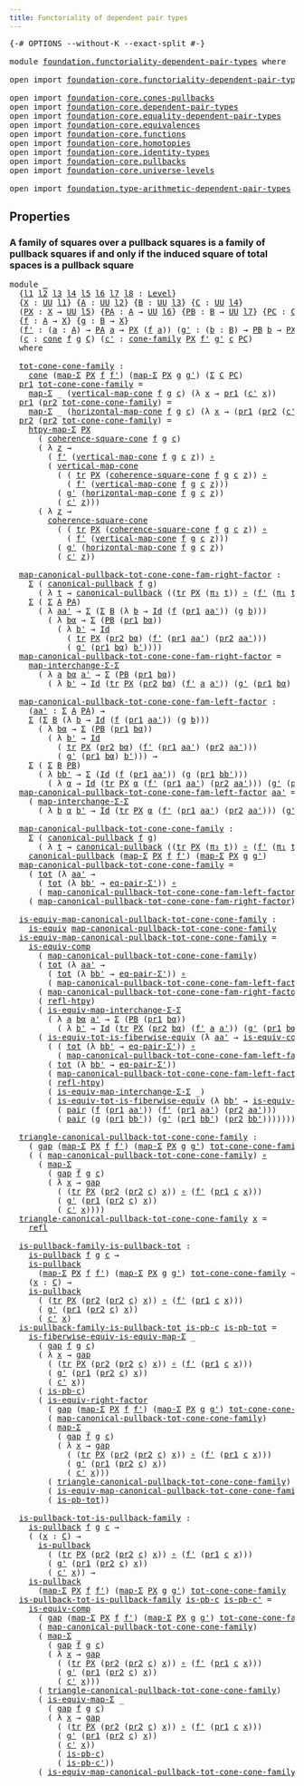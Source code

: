 ```yaml
---
title: Functoriality of dependent pair types
---
```


<pre class="Agda"><a id="63" class="Symbol">{-#</a> <a id="67" class="Keyword">OPTIONS</a> <a id="75" class="Pragma">--without-K</a> <a id="87" class="Pragma">--exact-split</a> <a id="101" class="Symbol">#-}</a>

<a id="106" class="Keyword">module</a> <a id="113" href="foundation.functoriality-dependent-pair-types.html" class="Module">foundation.functoriality-dependent-pair-types</a> <a id="159" class="Keyword">where</a>

<a id="166" class="Keyword">open</a> <a id="171" class="Keyword">import</a> <a id="178" href="foundation-core.functoriality-dependent-pair-types.html" class="Module">foundation-core.functoriality-dependent-pair-types</a> <a id="229" class="Keyword">public</a>

<a id="237" class="Keyword">open</a> <a id="242" class="Keyword">import</a> <a id="249" href="foundation-core.cones-pullbacks.html" class="Module">foundation-core.cones-pullbacks</a>
<a id="281" class="Keyword">open</a> <a id="286" class="Keyword">import</a> <a id="293" href="foundation-core.dependent-pair-types.html" class="Module">foundation-core.dependent-pair-types</a>
<a id="330" class="Keyword">open</a> <a id="335" class="Keyword">import</a> <a id="342" href="foundation-core.equality-dependent-pair-types.html" class="Module">foundation-core.equality-dependent-pair-types</a>
<a id="388" class="Keyword">open</a> <a id="393" class="Keyword">import</a> <a id="400" href="foundation-core.equivalences.html" class="Module">foundation-core.equivalences</a>
<a id="429" class="Keyword">open</a> <a id="434" class="Keyword">import</a> <a id="441" href="foundation-core.functions.html" class="Module">foundation-core.functions</a>
<a id="467" class="Keyword">open</a> <a id="472" class="Keyword">import</a> <a id="479" href="foundation-core.homotopies.html" class="Module">foundation-core.homotopies</a>
<a id="506" class="Keyword">open</a> <a id="511" class="Keyword">import</a> <a id="518" href="foundation-core.identity-types.html" class="Module">foundation-core.identity-types</a>
<a id="549" class="Keyword">open</a> <a id="554" class="Keyword">import</a> <a id="561" href="foundation-core.pullbacks.html" class="Module">foundation-core.pullbacks</a>
<a id="587" class="Keyword">open</a> <a id="592" class="Keyword">import</a> <a id="599" href="foundation-core.universe-levels.html" class="Module">foundation-core.universe-levels</a>

<a id="632" class="Keyword">open</a> <a id="637" class="Keyword">import</a> <a id="644" href="foundation.type-arithmetic-dependent-pair-types.html" class="Module">foundation.type-arithmetic-dependent-pair-types</a>
</pre>
## Properties

### A family of squares over a pullback squares is a family of pullback squares if and only if the induced square of total spaces is a pullback square

<pre class="Agda"><a id="872" class="Keyword">module</a> <a id="879" href="foundation.functoriality-dependent-pair-types.html#879" class="Module">_</a>
  <a id="883" class="Symbol">{</a><a id="884" href="foundation.functoriality-dependent-pair-types.html#884" class="Bound">l1</a> <a id="887" href="foundation.functoriality-dependent-pair-types.html#887" class="Bound">l2</a> <a id="890" href="foundation.functoriality-dependent-pair-types.html#890" class="Bound">l3</a> <a id="893" href="foundation.functoriality-dependent-pair-types.html#893" class="Bound">l4</a> <a id="896" href="foundation.functoriality-dependent-pair-types.html#896" class="Bound">l5</a> <a id="899" href="foundation.functoriality-dependent-pair-types.html#899" class="Bound">l6</a> <a id="902" href="foundation.functoriality-dependent-pair-types.html#902" class="Bound">l7</a> <a id="905" href="foundation.functoriality-dependent-pair-types.html#905" class="Bound">l8</a> <a id="908" class="Symbol">:</a> <a id="910" href="Agda.Primitive.html#597" class="Postulate">Level</a><a id="915" class="Symbol">}</a>
  <a id="919" class="Symbol">{</a><a id="920" href="foundation.functoriality-dependent-pair-types.html#920" class="Bound">X</a> <a id="922" class="Symbol">:</a> <a id="924" href="foundation-core.universe-levels.html#235" class="Primitive">UU</a> <a id="927" href="foundation.functoriality-dependent-pair-types.html#884" class="Bound">l1</a><a id="929" class="Symbol">}</a> <a id="931" class="Symbol">{</a><a id="932" href="foundation.functoriality-dependent-pair-types.html#932" class="Bound">A</a> <a id="934" class="Symbol">:</a> <a id="936" href="foundation-core.universe-levels.html#235" class="Primitive">UU</a> <a id="939" href="foundation.functoriality-dependent-pair-types.html#887" class="Bound">l2</a><a id="941" class="Symbol">}</a> <a id="943" class="Symbol">{</a><a id="944" href="foundation.functoriality-dependent-pair-types.html#944" class="Bound">B</a> <a id="946" class="Symbol">:</a> <a id="948" href="foundation-core.universe-levels.html#235" class="Primitive">UU</a> <a id="951" href="foundation.functoriality-dependent-pair-types.html#890" class="Bound">l3</a><a id="953" class="Symbol">}</a> <a id="955" class="Symbol">{</a><a id="956" href="foundation.functoriality-dependent-pair-types.html#956" class="Bound">C</a> <a id="958" class="Symbol">:</a> <a id="960" href="foundation-core.universe-levels.html#235" class="Primitive">UU</a> <a id="963" href="foundation.functoriality-dependent-pair-types.html#893" class="Bound">l4</a><a id="965" class="Symbol">}</a>
  <a id="969" class="Symbol">(</a><a id="970" href="foundation.functoriality-dependent-pair-types.html#970" class="Bound">PX</a> <a id="973" class="Symbol">:</a> <a id="975" href="foundation.functoriality-dependent-pair-types.html#920" class="Bound">X</a> <a id="977" class="Symbol">→</a> <a id="979" href="foundation-core.universe-levels.html#235" class="Primitive">UU</a> <a id="982" href="foundation.functoriality-dependent-pair-types.html#896" class="Bound">l5</a><a id="984" class="Symbol">)</a> <a id="986" class="Symbol">{</a><a id="987" href="foundation.functoriality-dependent-pair-types.html#987" class="Bound">PA</a> <a id="990" class="Symbol">:</a> <a id="992" href="foundation.functoriality-dependent-pair-types.html#932" class="Bound">A</a> <a id="994" class="Symbol">→</a> <a id="996" href="foundation-core.universe-levels.html#235" class="Primitive">UU</a> <a id="999" href="foundation.functoriality-dependent-pair-types.html#899" class="Bound">l6</a><a id="1001" class="Symbol">}</a> <a id="1003" class="Symbol">{</a><a id="1004" href="foundation.functoriality-dependent-pair-types.html#1004" class="Bound">PB</a> <a id="1007" class="Symbol">:</a> <a id="1009" href="foundation.functoriality-dependent-pair-types.html#944" class="Bound">B</a> <a id="1011" class="Symbol">→</a> <a id="1013" href="foundation-core.universe-levels.html#235" class="Primitive">UU</a> <a id="1016" href="foundation.functoriality-dependent-pair-types.html#902" class="Bound">l7</a><a id="1018" class="Symbol">}</a> <a id="1020" class="Symbol">{</a><a id="1021" href="foundation.functoriality-dependent-pair-types.html#1021" class="Bound">PC</a> <a id="1024" class="Symbol">:</a> <a id="1026" href="foundation.functoriality-dependent-pair-types.html#956" class="Bound">C</a> <a id="1028" class="Symbol">→</a> <a id="1030" href="foundation-core.universe-levels.html#235" class="Primitive">UU</a> <a id="1033" href="foundation.functoriality-dependent-pair-types.html#905" class="Bound">l8</a><a id="1035" class="Symbol">}</a>
  <a id="1039" class="Symbol">{</a><a id="1040" href="foundation.functoriality-dependent-pair-types.html#1040" class="Bound">f</a> <a id="1042" class="Symbol">:</a> <a id="1044" href="foundation.functoriality-dependent-pair-types.html#932" class="Bound">A</a> <a id="1046" class="Symbol">→</a> <a id="1048" href="foundation.functoriality-dependent-pair-types.html#920" class="Bound">X</a><a id="1049" class="Symbol">}</a> <a id="1051" class="Symbol">{</a><a id="1052" href="foundation.functoriality-dependent-pair-types.html#1052" class="Bound">g</a> <a id="1054" class="Symbol">:</a> <a id="1056" href="foundation.functoriality-dependent-pair-types.html#944" class="Bound">B</a> <a id="1058" class="Symbol">→</a> <a id="1060" href="foundation.functoriality-dependent-pair-types.html#920" class="Bound">X</a><a id="1061" class="Symbol">}</a>
  <a id="1065" class="Symbol">(</a><a id="1066" href="foundation.functoriality-dependent-pair-types.html#1066" class="Bound">f&#39;</a> <a id="1069" class="Symbol">:</a> <a id="1071" class="Symbol">(</a><a id="1072" href="foundation.functoriality-dependent-pair-types.html#1072" class="Bound">a</a> <a id="1074" class="Symbol">:</a> <a id="1076" href="foundation.functoriality-dependent-pair-types.html#932" class="Bound">A</a><a id="1077" class="Symbol">)</a> <a id="1079" class="Symbol">→</a> <a id="1081" href="foundation.functoriality-dependent-pair-types.html#987" class="Bound">PA</a> <a id="1084" href="foundation.functoriality-dependent-pair-types.html#1072" class="Bound">a</a> <a id="1086" class="Symbol">→</a> <a id="1088" href="foundation.functoriality-dependent-pair-types.html#970" class="Bound">PX</a> <a id="1091" class="Symbol">(</a><a id="1092" href="foundation.functoriality-dependent-pair-types.html#1040" class="Bound">f</a> <a id="1094" href="foundation.functoriality-dependent-pair-types.html#1072" class="Bound">a</a><a id="1095" class="Symbol">))</a> <a id="1098" class="Symbol">(</a><a id="1099" href="foundation.functoriality-dependent-pair-types.html#1099" class="Bound">g&#39;</a> <a id="1102" class="Symbol">:</a> <a id="1104" class="Symbol">(</a><a id="1105" href="foundation.functoriality-dependent-pair-types.html#1105" class="Bound">b</a> <a id="1107" class="Symbol">:</a> <a id="1109" href="foundation.functoriality-dependent-pair-types.html#944" class="Bound">B</a><a id="1110" class="Symbol">)</a> <a id="1112" class="Symbol">→</a> <a id="1114" href="foundation.functoriality-dependent-pair-types.html#1004" class="Bound">PB</a> <a id="1117" href="foundation.functoriality-dependent-pair-types.html#1105" class="Bound">b</a> <a id="1119" class="Symbol">→</a> <a id="1121" href="foundation.functoriality-dependent-pair-types.html#970" class="Bound">PX</a> <a id="1124" class="Symbol">(</a><a id="1125" href="foundation.functoriality-dependent-pair-types.html#1052" class="Bound">g</a> <a id="1127" href="foundation.functoriality-dependent-pair-types.html#1105" class="Bound">b</a><a id="1128" class="Symbol">))</a>
  <a id="1133" class="Symbol">(</a><a id="1134" href="foundation.functoriality-dependent-pair-types.html#1134" class="Bound">c</a> <a id="1136" class="Symbol">:</a> <a id="1138" href="foundation-core.cones-pullbacks.html#1379" class="Function">cone</a> <a id="1143" href="foundation.functoriality-dependent-pair-types.html#1040" class="Bound">f</a> <a id="1145" href="foundation.functoriality-dependent-pair-types.html#1052" class="Bound">g</a> <a id="1147" href="foundation.functoriality-dependent-pair-types.html#956" class="Bound">C</a><a id="1148" class="Symbol">)</a> <a id="1150" class="Symbol">(</a><a id="1151" href="foundation.functoriality-dependent-pair-types.html#1151" class="Bound">c&#39;</a> <a id="1154" class="Symbol">:</a> <a id="1156" href="foundation-core.cones-pullbacks.html#1927" class="Function">cone-family</a> <a id="1168" href="foundation.functoriality-dependent-pair-types.html#970" class="Bound">PX</a> <a id="1171" href="foundation.functoriality-dependent-pair-types.html#1066" class="Bound">f&#39;</a> <a id="1174" href="foundation.functoriality-dependent-pair-types.html#1099" class="Bound">g&#39;</a> <a id="1177" href="foundation.functoriality-dependent-pair-types.html#1134" class="Bound">c</a> <a id="1179" href="foundation.functoriality-dependent-pair-types.html#1021" class="Bound">PC</a><a id="1181" class="Symbol">)</a>
  <a id="1185" class="Keyword">where</a>

  <a id="1194" href="foundation.functoriality-dependent-pair-types.html#1194" class="Function">tot-cone-cone-family</a> <a id="1215" class="Symbol">:</a>
    <a id="1221" href="foundation-core.cones-pullbacks.html#1379" class="Function">cone</a> <a id="1226" class="Symbol">(</a><a id="1227" href="foundation-core.functoriality-dependent-pair-types.html#2466" class="Function">map-Σ</a> <a id="1233" href="foundation.functoriality-dependent-pair-types.html#970" class="Bound">PX</a> <a id="1236" href="foundation.functoriality-dependent-pair-types.html#1040" class="Bound">f</a> <a id="1238" href="foundation.functoriality-dependent-pair-types.html#1066" class="Bound">f&#39;</a><a id="1240" class="Symbol">)</a> <a id="1242" class="Symbol">(</a><a id="1243" href="foundation-core.functoriality-dependent-pair-types.html#2466" class="Function">map-Σ</a> <a id="1249" href="foundation.functoriality-dependent-pair-types.html#970" class="Bound">PX</a> <a id="1252" href="foundation.functoriality-dependent-pair-types.html#1052" class="Bound">g</a> <a id="1254" href="foundation.functoriality-dependent-pair-types.html#1099" class="Bound">g&#39;</a><a id="1256" class="Symbol">)</a> <a id="1258" class="Symbol">(</a><a id="1259" href="foundation-core.dependent-pair-types.html#515" class="Record">Σ</a> <a id="1261" href="foundation.functoriality-dependent-pair-types.html#956" class="Bound">C</a> <a id="1263" href="foundation.functoriality-dependent-pair-types.html#1021" class="Bound">PC</a><a id="1265" class="Symbol">)</a>
  <a id="1269" href="foundation-core.dependent-pair-types.html#605" class="Field">pr1</a> <a id="1273" href="foundation.functoriality-dependent-pair-types.html#1194" class="Function">tot-cone-cone-family</a> <a id="1294" class="Symbol">=</a>
    <a id="1300" href="foundation-core.functoriality-dependent-pair-types.html#2466" class="Function">map-Σ</a> <a id="1306" class="Symbol">_</a> <a id="1308" class="Symbol">(</a><a id="1309" href="foundation-core.cones-pullbacks.html#1644" class="Function">vertical-map-cone</a> <a id="1327" href="foundation.functoriality-dependent-pair-types.html#1040" class="Bound">f</a> <a id="1329" href="foundation.functoriality-dependent-pair-types.html#1052" class="Bound">g</a> <a id="1331" href="foundation.functoriality-dependent-pair-types.html#1134" class="Bound">c</a><a id="1332" class="Symbol">)</a> <a id="1334" class="Symbol">(λ</a> <a id="1337" href="foundation.functoriality-dependent-pair-types.html#1337" class="Bound">x</a> <a id="1339" class="Symbol">→</a> <a id="1341" href="foundation-core.dependent-pair-types.html#605" class="Field">pr1</a> <a id="1345" class="Symbol">(</a><a id="1346" href="foundation.functoriality-dependent-pair-types.html#1151" class="Bound">c&#39;</a> <a id="1349" href="foundation.functoriality-dependent-pair-types.html#1337" class="Bound">x</a><a id="1350" class="Symbol">))</a>
  <a id="1355" href="foundation-core.dependent-pair-types.html#605" class="Field">pr1</a> <a id="1359" class="Symbol">(</a><a id="1360" href="foundation-core.dependent-pair-types.html#617" class="Field">pr2</a> <a id="1364" href="foundation.functoriality-dependent-pair-types.html#1194" class="Function">tot-cone-cone-family</a><a id="1384" class="Symbol">)</a> <a id="1386" class="Symbol">=</a>
    <a id="1392" href="foundation-core.functoriality-dependent-pair-types.html#2466" class="Function">map-Σ</a> <a id="1398" class="Symbol">_</a> <a id="1400" class="Symbol">(</a><a id="1401" href="foundation-core.cones-pullbacks.html#1701" class="Function">horizontal-map-cone</a> <a id="1421" href="foundation.functoriality-dependent-pair-types.html#1040" class="Bound">f</a> <a id="1423" href="foundation.functoriality-dependent-pair-types.html#1052" class="Bound">g</a> <a id="1425" href="foundation.functoriality-dependent-pair-types.html#1134" class="Bound">c</a><a id="1426" class="Symbol">)</a> <a id="1428" class="Symbol">(λ</a> <a id="1431" href="foundation.functoriality-dependent-pair-types.html#1431" class="Bound">x</a> <a id="1433" class="Symbol">→</a> <a id="1435" class="Symbol">(</a><a id="1436" href="foundation-core.dependent-pair-types.html#605" class="Field">pr1</a> <a id="1440" class="Symbol">(</a><a id="1441" href="foundation-core.dependent-pair-types.html#617" class="Field">pr2</a> <a id="1445" class="Symbol">(</a><a id="1446" href="foundation.functoriality-dependent-pair-types.html#1151" class="Bound">c&#39;</a> <a id="1449" href="foundation.functoriality-dependent-pair-types.html#1431" class="Bound">x</a><a id="1450" class="Symbol">))))</a>
  <a id="1457" href="foundation-core.dependent-pair-types.html#617" class="Field">pr2</a> <a id="1461" class="Symbol">(</a><a id="1462" href="foundation-core.dependent-pair-types.html#617" class="Field">pr2</a> <a id="1466" href="foundation.functoriality-dependent-pair-types.html#1194" class="Function">tot-cone-cone-family</a><a id="1486" class="Symbol">)</a> <a id="1488" class="Symbol">=</a>
    <a id="1494" href="foundation-core.functoriality-dependent-pair-types.html#2925" class="Function">htpy-map-Σ</a> <a id="1505" href="foundation.functoriality-dependent-pair-types.html#970" class="Bound">PX</a>
      <a id="1514" class="Symbol">(</a> <a id="1516" href="foundation-core.cones-pullbacks.html#1768" class="Function">coherence-square-cone</a> <a id="1538" href="foundation.functoriality-dependent-pair-types.html#1040" class="Bound">f</a> <a id="1540" href="foundation.functoriality-dependent-pair-types.html#1052" class="Bound">g</a> <a id="1542" href="foundation.functoriality-dependent-pair-types.html#1134" class="Bound">c</a><a id="1543" class="Symbol">)</a>
      <a id="1551" class="Symbol">(</a> <a id="1553" class="Symbol">λ</a> <a id="1555" href="foundation.functoriality-dependent-pair-types.html#1555" class="Bound">z</a> <a id="1557" class="Symbol">→</a>
        <a id="1567" class="Symbol">(</a> <a id="1569" href="foundation.functoriality-dependent-pair-types.html#1066" class="Bound">f&#39;</a> <a id="1572" class="Symbol">(</a><a id="1573" href="foundation-core.cones-pullbacks.html#1644" class="Function">vertical-map-cone</a> <a id="1591" href="foundation.functoriality-dependent-pair-types.html#1040" class="Bound">f</a> <a id="1593" href="foundation.functoriality-dependent-pair-types.html#1052" class="Bound">g</a> <a id="1595" href="foundation.functoriality-dependent-pair-types.html#1134" class="Bound">c</a> <a id="1597" href="foundation.functoriality-dependent-pair-types.html#1555" class="Bound">z</a><a id="1598" class="Symbol">))</a> <a id="1601" href="foundation-core.functions.html#420" class="Function Operator">∘</a>
        <a id="1611" class="Symbol">(</a> <a id="1613" href="foundation-core.cones-pullbacks.html#1644" class="Function">vertical-map-cone</a>
          <a id="1641" class="Symbol">(</a> <a id="1643" class="Symbol">(</a> <a id="1645" href="foundation-core.identity-types.html#5702" class="Function">tr</a> <a id="1648" href="foundation.functoriality-dependent-pair-types.html#970" class="Bound">PX</a> <a id="1651" class="Symbol">(</a><a id="1652" href="foundation-core.cones-pullbacks.html#1768" class="Function">coherence-square-cone</a> <a id="1674" href="foundation.functoriality-dependent-pair-types.html#1040" class="Bound">f</a> <a id="1676" href="foundation.functoriality-dependent-pair-types.html#1052" class="Bound">g</a> <a id="1678" href="foundation.functoriality-dependent-pair-types.html#1134" class="Bound">c</a> <a id="1680" href="foundation.functoriality-dependent-pair-types.html#1555" class="Bound">z</a><a id="1681" class="Symbol">))</a> <a id="1684" href="foundation-core.functions.html#420" class="Function Operator">∘</a>
            <a id="1698" class="Symbol">(</a> <a id="1700" href="foundation.functoriality-dependent-pair-types.html#1066" class="Bound">f&#39;</a> <a id="1703" class="Symbol">(</a><a id="1704" href="foundation-core.cones-pullbacks.html#1644" class="Function">vertical-map-cone</a> <a id="1722" href="foundation.functoriality-dependent-pair-types.html#1040" class="Bound">f</a> <a id="1724" href="foundation.functoriality-dependent-pair-types.html#1052" class="Bound">g</a> <a id="1726" href="foundation.functoriality-dependent-pair-types.html#1134" class="Bound">c</a> <a id="1728" href="foundation.functoriality-dependent-pair-types.html#1555" class="Bound">z</a><a id="1729" class="Symbol">)))</a>
          <a id="1743" class="Symbol">(</a> <a id="1745" href="foundation.functoriality-dependent-pair-types.html#1099" class="Bound">g&#39;</a> <a id="1748" class="Symbol">(</a><a id="1749" href="foundation-core.cones-pullbacks.html#1701" class="Function">horizontal-map-cone</a> <a id="1769" href="foundation.functoriality-dependent-pair-types.html#1040" class="Bound">f</a> <a id="1771" href="foundation.functoriality-dependent-pair-types.html#1052" class="Bound">g</a> <a id="1773" href="foundation.functoriality-dependent-pair-types.html#1134" class="Bound">c</a> <a id="1775" href="foundation.functoriality-dependent-pair-types.html#1555" class="Bound">z</a><a id="1776" class="Symbol">))</a>
          <a id="1789" class="Symbol">(</a> <a id="1791" href="foundation.functoriality-dependent-pair-types.html#1151" class="Bound">c&#39;</a> <a id="1794" href="foundation.functoriality-dependent-pair-types.html#1555" class="Bound">z</a><a id="1795" class="Symbol">)))</a>
      <a id="1805" class="Symbol">(</a> <a id="1807" class="Symbol">λ</a> <a id="1809" href="foundation.functoriality-dependent-pair-types.html#1809" class="Bound">z</a> <a id="1811" class="Symbol">→</a>
        <a id="1821" href="foundation-core.cones-pullbacks.html#1768" class="Function">coherence-square-cone</a>
          <a id="1853" class="Symbol">(</a> <a id="1855" class="Symbol">(</a> <a id="1857" href="foundation-core.identity-types.html#5702" class="Function">tr</a> <a id="1860" href="foundation.functoriality-dependent-pair-types.html#970" class="Bound">PX</a> <a id="1863" class="Symbol">(</a><a id="1864" href="foundation-core.cones-pullbacks.html#1768" class="Function">coherence-square-cone</a> <a id="1886" href="foundation.functoriality-dependent-pair-types.html#1040" class="Bound">f</a> <a id="1888" href="foundation.functoriality-dependent-pair-types.html#1052" class="Bound">g</a> <a id="1890" href="foundation.functoriality-dependent-pair-types.html#1134" class="Bound">c</a> <a id="1892" href="foundation.functoriality-dependent-pair-types.html#1809" class="Bound">z</a><a id="1893" class="Symbol">))</a> <a id="1896" href="foundation-core.functions.html#420" class="Function Operator">∘</a>
            <a id="1910" class="Symbol">(</a> <a id="1912" href="foundation.functoriality-dependent-pair-types.html#1066" class="Bound">f&#39;</a> <a id="1915" class="Symbol">(</a><a id="1916" href="foundation-core.cones-pullbacks.html#1644" class="Function">vertical-map-cone</a> <a id="1934" href="foundation.functoriality-dependent-pair-types.html#1040" class="Bound">f</a> <a id="1936" href="foundation.functoriality-dependent-pair-types.html#1052" class="Bound">g</a> <a id="1938" href="foundation.functoriality-dependent-pair-types.html#1134" class="Bound">c</a> <a id="1940" href="foundation.functoriality-dependent-pair-types.html#1809" class="Bound">z</a><a id="1941" class="Symbol">)))</a>
          <a id="1955" class="Symbol">(</a> <a id="1957" href="foundation.functoriality-dependent-pair-types.html#1099" class="Bound">g&#39;</a> <a id="1960" class="Symbol">(</a><a id="1961" href="foundation-core.cones-pullbacks.html#1701" class="Function">horizontal-map-cone</a> <a id="1981" href="foundation.functoriality-dependent-pair-types.html#1040" class="Bound">f</a> <a id="1983" href="foundation.functoriality-dependent-pair-types.html#1052" class="Bound">g</a> <a id="1985" href="foundation.functoriality-dependent-pair-types.html#1134" class="Bound">c</a> <a id="1987" href="foundation.functoriality-dependent-pair-types.html#1809" class="Bound">z</a><a id="1988" class="Symbol">))</a>
          <a id="2001" class="Symbol">(</a> <a id="2003" href="foundation.functoriality-dependent-pair-types.html#1151" class="Bound">c&#39;</a> <a id="2006" href="foundation.functoriality-dependent-pair-types.html#1809" class="Bound">z</a><a id="2007" class="Symbol">))</a>

  <a id="2013" href="foundation.functoriality-dependent-pair-types.html#2013" class="Function">map-canonical-pullback-tot-cone-cone-fam-right-factor</a> <a id="2067" class="Symbol">:</a>
    <a id="2073" href="foundation-core.dependent-pair-types.html#515" class="Record">Σ</a> <a id="2075" class="Symbol">(</a> <a id="2077" href="foundation-core.pullbacks.html#1526" class="Function">canonical-pullback</a> <a id="2096" href="foundation.functoriality-dependent-pair-types.html#1040" class="Bound">f</a> <a id="2098" href="foundation.functoriality-dependent-pair-types.html#1052" class="Bound">g</a><a id="2099" class="Symbol">)</a>
      <a id="2107" class="Symbol">(</a> <a id="2109" class="Symbol">λ</a> <a id="2111" href="foundation.functoriality-dependent-pair-types.html#2111" class="Bound">t</a> <a id="2113" class="Symbol">→</a> <a id="2115" href="foundation-core.pullbacks.html#1526" class="Function">canonical-pullback</a> <a id="2134" class="Symbol">((</a><a id="2136" href="foundation-core.identity-types.html#5702" class="Function">tr</a> <a id="2139" href="foundation.functoriality-dependent-pair-types.html#970" class="Bound">PX</a> <a id="2142" class="Symbol">(</a><a id="2143" href="foundation-core.pullbacks.html#1831" class="Function">π₃</a> <a id="2146" href="foundation.functoriality-dependent-pair-types.html#2111" class="Bound">t</a><a id="2147" class="Symbol">))</a> <a id="2150" href="foundation-core.functions.html#420" class="Function Operator">∘</a> <a id="2152" class="Symbol">(</a><a id="2153" href="foundation.functoriality-dependent-pair-types.html#1066" class="Bound">f&#39;</a> <a id="2156" class="Symbol">(</a><a id="2157" href="foundation-core.pullbacks.html#1729" class="Function">π₁</a> <a id="2160" href="foundation.functoriality-dependent-pair-types.html#2111" class="Bound">t</a><a id="2161" class="Symbol">)))</a> <a id="2165" class="Symbol">(</a><a id="2166" href="foundation.functoriality-dependent-pair-types.html#1099" class="Bound">g&#39;</a> <a id="2169" class="Symbol">(</a><a id="2170" href="foundation-core.pullbacks.html#1775" class="Function">π₂</a> <a id="2173" href="foundation.functoriality-dependent-pair-types.html#2111" class="Bound">t</a><a id="2174" class="Symbol">)))</a> <a id="2178" class="Symbol">→</a>
    <a id="2184" href="foundation-core.dependent-pair-types.html#515" class="Record">Σ</a> <a id="2186" class="Symbol">(</a> <a id="2188" href="foundation-core.dependent-pair-types.html#515" class="Record">Σ</a> <a id="2190" href="foundation.functoriality-dependent-pair-types.html#932" class="Bound">A</a> <a id="2192" href="foundation.functoriality-dependent-pair-types.html#987" class="Bound">PA</a><a id="2194" class="Symbol">)</a>
      <a id="2202" class="Symbol">(</a> <a id="2204" class="Symbol">λ</a> <a id="2206" href="foundation.functoriality-dependent-pair-types.html#2206" class="Bound">aa&#39;</a> <a id="2210" class="Symbol">→</a> <a id="2212" href="foundation-core.dependent-pair-types.html#515" class="Record">Σ</a> <a id="2214" class="Symbol">(</a><a id="2215" href="foundation-core.dependent-pair-types.html#515" class="Record">Σ</a> <a id="2217" href="foundation.functoriality-dependent-pair-types.html#944" class="Bound">B</a> <a id="2219" class="Symbol">(λ</a> <a id="2222" href="foundation.functoriality-dependent-pair-types.html#2222" class="Bound">b</a> <a id="2224" class="Symbol">→</a> <a id="2226" href="foundation-core.identity-types.html#1767" class="Datatype">Id</a> <a id="2229" class="Symbol">(</a><a id="2230" href="foundation.functoriality-dependent-pair-types.html#1040" class="Bound">f</a> <a id="2232" class="Symbol">(</a><a id="2233" href="foundation-core.dependent-pair-types.html#605" class="Field">pr1</a> <a id="2237" href="foundation.functoriality-dependent-pair-types.html#2206" class="Bound">aa&#39;</a><a id="2240" class="Symbol">))</a> <a id="2243" class="Symbol">(</a><a id="2244" href="foundation.functoriality-dependent-pair-types.html#1052" class="Bound">g</a> <a id="2246" href="foundation.functoriality-dependent-pair-types.html#2222" class="Bound">b</a><a id="2247" class="Symbol">)))</a>
        <a id="2259" class="Symbol">(</a> <a id="2261" class="Symbol">λ</a> <a id="2263" href="foundation.functoriality-dependent-pair-types.html#2263" class="Bound">bα</a> <a id="2266" class="Symbol">→</a> <a id="2268" href="foundation-core.dependent-pair-types.html#515" class="Record">Σ</a> <a id="2270" class="Symbol">(</a><a id="2271" href="foundation.functoriality-dependent-pair-types.html#1004" class="Bound">PB</a> <a id="2274" class="Symbol">(</a><a id="2275" href="foundation-core.dependent-pair-types.html#605" class="Field">pr1</a> <a id="2279" href="foundation.functoriality-dependent-pair-types.html#2263" class="Bound">bα</a><a id="2281" class="Symbol">))</a>
          <a id="2294" class="Symbol">(</a> <a id="2296" class="Symbol">λ</a> <a id="2298" href="foundation.functoriality-dependent-pair-types.html#2298" class="Bound">b&#39;</a> <a id="2301" class="Symbol">→</a> <a id="2303" href="foundation-core.identity-types.html#1767" class="Datatype">Id</a>
            <a id="2318" class="Symbol">(</a> <a id="2320" href="foundation-core.identity-types.html#5702" class="Function">tr</a> <a id="2323" href="foundation.functoriality-dependent-pair-types.html#970" class="Bound">PX</a> <a id="2326" class="Symbol">(</a><a id="2327" href="foundation-core.dependent-pair-types.html#617" class="Field">pr2</a> <a id="2331" href="foundation.functoriality-dependent-pair-types.html#2263" class="Bound">bα</a><a id="2333" class="Symbol">)</a> <a id="2335" class="Symbol">(</a><a id="2336" href="foundation.functoriality-dependent-pair-types.html#1066" class="Bound">f&#39;</a> <a id="2339" class="Symbol">(</a><a id="2340" href="foundation-core.dependent-pair-types.html#605" class="Field">pr1</a> <a id="2344" href="foundation.functoriality-dependent-pair-types.html#2206" class="Bound">aa&#39;</a><a id="2347" class="Symbol">)</a> <a id="2349" class="Symbol">(</a><a id="2350" href="foundation-core.dependent-pair-types.html#617" class="Field">pr2</a> <a id="2354" href="foundation.functoriality-dependent-pair-types.html#2206" class="Bound">aa&#39;</a><a id="2357" class="Symbol">)))</a>
            <a id="2373" class="Symbol">(</a> <a id="2375" href="foundation.functoriality-dependent-pair-types.html#1099" class="Bound">g&#39;</a> <a id="2378" class="Symbol">(</a><a id="2379" href="foundation-core.dependent-pair-types.html#605" class="Field">pr1</a> <a id="2383" href="foundation.functoriality-dependent-pair-types.html#2263" class="Bound">bα</a><a id="2385" class="Symbol">)</a> <a id="2387" href="foundation.functoriality-dependent-pair-types.html#2298" class="Bound">b&#39;</a><a id="2389" class="Symbol">))))</a>
  <a id="2396" href="foundation.functoriality-dependent-pair-types.html#2013" class="Function">map-canonical-pullback-tot-cone-cone-fam-right-factor</a> <a id="2450" class="Symbol">=</a>
    <a id="2456" href="foundation-core.type-arithmetic-dependent-pair-types.html#7437" class="Function">map-interchange-Σ-Σ</a>
      <a id="2482" class="Symbol">(</a> <a id="2484" class="Symbol">λ</a> <a id="2486" href="foundation.functoriality-dependent-pair-types.html#2486" class="Bound">a</a> <a id="2488" href="foundation.functoriality-dependent-pair-types.html#2488" class="Bound">bα</a> <a id="2491" href="foundation.functoriality-dependent-pair-types.html#2491" class="Bound">a&#39;</a> <a id="2494" class="Symbol">→</a> <a id="2496" href="foundation-core.dependent-pair-types.html#515" class="Record">Σ</a> <a id="2498" class="Symbol">(</a><a id="2499" href="foundation.functoriality-dependent-pair-types.html#1004" class="Bound">PB</a> <a id="2502" class="Symbol">(</a><a id="2503" href="foundation-core.dependent-pair-types.html#605" class="Field">pr1</a> <a id="2507" href="foundation.functoriality-dependent-pair-types.html#2488" class="Bound">bα</a><a id="2509" class="Symbol">))</a>
        <a id="2520" class="Symbol">(</a> <a id="2522" class="Symbol">λ</a> <a id="2524" href="foundation.functoriality-dependent-pair-types.html#2524" class="Bound">b&#39;</a> <a id="2527" class="Symbol">→</a> <a id="2529" href="foundation-core.identity-types.html#1767" class="Datatype">Id</a> <a id="2532" class="Symbol">(</a><a id="2533" href="foundation-core.identity-types.html#5702" class="Function">tr</a> <a id="2536" href="foundation.functoriality-dependent-pair-types.html#970" class="Bound">PX</a> <a id="2539" class="Symbol">(</a><a id="2540" href="foundation-core.dependent-pair-types.html#617" class="Field">pr2</a> <a id="2544" href="foundation.functoriality-dependent-pair-types.html#2488" class="Bound">bα</a><a id="2546" class="Symbol">)</a> <a id="2548" class="Symbol">(</a><a id="2549" href="foundation.functoriality-dependent-pair-types.html#1066" class="Bound">f&#39;</a> <a id="2552" href="foundation.functoriality-dependent-pair-types.html#2486" class="Bound">a</a> <a id="2554" href="foundation.functoriality-dependent-pair-types.html#2491" class="Bound">a&#39;</a><a id="2556" class="Symbol">))</a> <a id="2559" class="Symbol">(</a><a id="2560" href="foundation.functoriality-dependent-pair-types.html#1099" class="Bound">g&#39;</a> <a id="2563" class="Symbol">(</a><a id="2564" href="foundation-core.dependent-pair-types.html#605" class="Field">pr1</a> <a id="2568" href="foundation.functoriality-dependent-pair-types.html#2488" class="Bound">bα</a><a id="2570" class="Symbol">)</a> <a id="2572" href="foundation.functoriality-dependent-pair-types.html#2524" class="Bound">b&#39;</a><a id="2574" class="Symbol">)))</a>

  <a id="2581" href="foundation.functoriality-dependent-pair-types.html#2581" class="Function">map-canonical-pullback-tot-cone-cone-fam-left-factor</a> <a id="2634" class="Symbol">:</a>
    <a id="2640" class="Symbol">(</a><a id="2641" href="foundation.functoriality-dependent-pair-types.html#2641" class="Bound">aa&#39;</a> <a id="2645" class="Symbol">:</a> <a id="2647" href="foundation-core.dependent-pair-types.html#515" class="Record">Σ</a> <a id="2649" href="foundation.functoriality-dependent-pair-types.html#932" class="Bound">A</a> <a id="2651" href="foundation.functoriality-dependent-pair-types.html#987" class="Bound">PA</a><a id="2653" class="Symbol">)</a> <a id="2655" class="Symbol">→</a>
    <a id="2661" href="foundation-core.dependent-pair-types.html#515" class="Record">Σ</a> <a id="2663" class="Symbol">(</a><a id="2664" href="foundation-core.dependent-pair-types.html#515" class="Record">Σ</a> <a id="2666" href="foundation.functoriality-dependent-pair-types.html#944" class="Bound">B</a> <a id="2668" class="Symbol">(λ</a> <a id="2671" href="foundation.functoriality-dependent-pair-types.html#2671" class="Bound">b</a> <a id="2673" class="Symbol">→</a> <a id="2675" href="foundation-core.identity-types.html#1767" class="Datatype">Id</a> <a id="2678" class="Symbol">(</a><a id="2679" href="foundation.functoriality-dependent-pair-types.html#1040" class="Bound">f</a> <a id="2681" class="Symbol">(</a><a id="2682" href="foundation-core.dependent-pair-types.html#605" class="Field">pr1</a> <a id="2686" href="foundation.functoriality-dependent-pair-types.html#2641" class="Bound">aa&#39;</a><a id="2689" class="Symbol">))</a> <a id="2692" class="Symbol">(</a><a id="2693" href="foundation.functoriality-dependent-pair-types.html#1052" class="Bound">g</a> <a id="2695" href="foundation.functoriality-dependent-pair-types.html#2671" class="Bound">b</a><a id="2696" class="Symbol">)))</a>
      <a id="2706" class="Symbol">(</a> <a id="2708" class="Symbol">λ</a> <a id="2710" href="foundation.functoriality-dependent-pair-types.html#2710" class="Bound">bα</a> <a id="2713" class="Symbol">→</a> <a id="2715" href="foundation-core.dependent-pair-types.html#515" class="Record">Σ</a> <a id="2717" class="Symbol">(</a><a id="2718" href="foundation.functoriality-dependent-pair-types.html#1004" class="Bound">PB</a> <a id="2721" class="Symbol">(</a><a id="2722" href="foundation-core.dependent-pair-types.html#605" class="Field">pr1</a> <a id="2726" href="foundation.functoriality-dependent-pair-types.html#2710" class="Bound">bα</a><a id="2728" class="Symbol">))</a>
        <a id="2739" class="Symbol">(</a> <a id="2741" class="Symbol">λ</a> <a id="2743" href="foundation.functoriality-dependent-pair-types.html#2743" class="Bound">b&#39;</a> <a id="2746" class="Symbol">→</a> <a id="2748" href="foundation-core.identity-types.html#1767" class="Datatype">Id</a>
          <a id="2761" class="Symbol">(</a> <a id="2763" href="foundation-core.identity-types.html#5702" class="Function">tr</a> <a id="2766" href="foundation.functoriality-dependent-pair-types.html#970" class="Bound">PX</a> <a id="2769" class="Symbol">(</a><a id="2770" href="foundation-core.dependent-pair-types.html#617" class="Field">pr2</a> <a id="2774" href="foundation.functoriality-dependent-pair-types.html#2710" class="Bound">bα</a><a id="2776" class="Symbol">)</a> <a id="2778" class="Symbol">(</a><a id="2779" href="foundation.functoriality-dependent-pair-types.html#1066" class="Bound">f&#39;</a> <a id="2782" class="Symbol">(</a><a id="2783" href="foundation-core.dependent-pair-types.html#605" class="Field">pr1</a> <a id="2787" href="foundation.functoriality-dependent-pair-types.html#2641" class="Bound">aa&#39;</a><a id="2790" class="Symbol">)</a> <a id="2792" class="Symbol">(</a><a id="2793" href="foundation-core.dependent-pair-types.html#617" class="Field">pr2</a> <a id="2797" href="foundation.functoriality-dependent-pair-types.html#2641" class="Bound">aa&#39;</a><a id="2800" class="Symbol">)))</a>
          <a id="2814" class="Symbol">(</a> <a id="2816" href="foundation.functoriality-dependent-pair-types.html#1099" class="Bound">g&#39;</a> <a id="2819" class="Symbol">(</a><a id="2820" href="foundation-core.dependent-pair-types.html#605" class="Field">pr1</a> <a id="2824" href="foundation.functoriality-dependent-pair-types.html#2710" class="Bound">bα</a><a id="2826" class="Symbol">)</a> <a id="2828" href="foundation.functoriality-dependent-pair-types.html#2743" class="Bound">b&#39;</a><a id="2830" class="Symbol">)))</a> <a id="2834" class="Symbol">→</a>
    <a id="2840" href="foundation-core.dependent-pair-types.html#515" class="Record">Σ</a> <a id="2842" class="Symbol">(</a> <a id="2844" href="foundation-core.dependent-pair-types.html#515" class="Record">Σ</a> <a id="2846" href="foundation.functoriality-dependent-pair-types.html#944" class="Bound">B</a> <a id="2848" href="foundation.functoriality-dependent-pair-types.html#1004" class="Bound">PB</a><a id="2850" class="Symbol">)</a>
      <a id="2858" class="Symbol">(</a> <a id="2860" class="Symbol">λ</a> <a id="2862" href="foundation.functoriality-dependent-pair-types.html#2862" class="Bound">bb&#39;</a> <a id="2866" class="Symbol">→</a> <a id="2868" href="foundation-core.dependent-pair-types.html#515" class="Record">Σ</a> <a id="2870" class="Symbol">(</a><a id="2871" href="foundation-core.identity-types.html#1767" class="Datatype">Id</a> <a id="2874" class="Symbol">(</a><a id="2875" href="foundation.functoriality-dependent-pair-types.html#1040" class="Bound">f</a> <a id="2877" class="Symbol">(</a><a id="2878" href="foundation-core.dependent-pair-types.html#605" class="Field">pr1</a> <a id="2882" href="foundation.functoriality-dependent-pair-types.html#2641" class="Bound">aa&#39;</a><a id="2885" class="Symbol">))</a> <a id="2888" class="Symbol">(</a><a id="2889" href="foundation.functoriality-dependent-pair-types.html#1052" class="Bound">g</a> <a id="2891" class="Symbol">(</a><a id="2892" href="foundation-core.dependent-pair-types.html#605" class="Field">pr1</a> <a id="2896" href="foundation.functoriality-dependent-pair-types.html#2862" class="Bound">bb&#39;</a><a id="2899" class="Symbol">)))</a>
        <a id="2911" class="Symbol">(</a> <a id="2913" class="Symbol">λ</a> <a id="2915" href="foundation.functoriality-dependent-pair-types.html#2915" class="Bound">α</a> <a id="2917" class="Symbol">→</a> <a id="2919" href="foundation-core.identity-types.html#1767" class="Datatype">Id</a> <a id="2922" class="Symbol">(</a><a id="2923" href="foundation-core.identity-types.html#5702" class="Function">tr</a> <a id="2926" href="foundation.functoriality-dependent-pair-types.html#970" class="Bound">PX</a> <a id="2929" href="foundation.functoriality-dependent-pair-types.html#2915" class="Bound">α</a> <a id="2931" class="Symbol">(</a><a id="2932" href="foundation.functoriality-dependent-pair-types.html#1066" class="Bound">f&#39;</a> <a id="2935" class="Symbol">(</a><a id="2936" href="foundation-core.dependent-pair-types.html#605" class="Field">pr1</a> <a id="2940" href="foundation.functoriality-dependent-pair-types.html#2641" class="Bound">aa&#39;</a><a id="2943" class="Symbol">)</a> <a id="2945" class="Symbol">(</a><a id="2946" href="foundation-core.dependent-pair-types.html#617" class="Field">pr2</a> <a id="2950" href="foundation.functoriality-dependent-pair-types.html#2641" class="Bound">aa&#39;</a><a id="2953" class="Symbol">)))</a> <a id="2957" class="Symbol">(</a><a id="2958" href="foundation.functoriality-dependent-pair-types.html#1099" class="Bound">g&#39;</a> <a id="2961" class="Symbol">(</a><a id="2962" href="foundation-core.dependent-pair-types.html#605" class="Field">pr1</a> <a id="2966" href="foundation.functoriality-dependent-pair-types.html#2862" class="Bound">bb&#39;</a><a id="2969" class="Symbol">)</a> <a id="2971" class="Symbol">(</a><a id="2972" href="foundation-core.dependent-pair-types.html#617" class="Field">pr2</a> <a id="2976" href="foundation.functoriality-dependent-pair-types.html#2862" class="Bound">bb&#39;</a><a id="2979" class="Symbol">))))</a>
  <a id="2986" href="foundation.functoriality-dependent-pair-types.html#2581" class="Function">map-canonical-pullback-tot-cone-cone-fam-left-factor</a> <a id="3039" href="foundation.functoriality-dependent-pair-types.html#3039" class="Bound">aa&#39;</a> <a id="3043" class="Symbol">=</a>
    <a id="3049" class="Symbol">(</a> <a id="3051" href="foundation-core.type-arithmetic-dependent-pair-types.html#7437" class="Function">map-interchange-Σ-Σ</a>
      <a id="3077" class="Symbol">(</a> <a id="3079" class="Symbol">λ</a> <a id="3081" href="foundation.functoriality-dependent-pair-types.html#3081" class="Bound">b</a> <a id="3083" href="foundation.functoriality-dependent-pair-types.html#3083" class="Bound">α</a> <a id="3085" href="foundation.functoriality-dependent-pair-types.html#3085" class="Bound">b&#39;</a> <a id="3088" class="Symbol">→</a> <a id="3090" href="foundation-core.identity-types.html#1767" class="Datatype">Id</a> <a id="3093" class="Symbol">(</a><a id="3094" href="foundation-core.identity-types.html#5702" class="Function">tr</a> <a id="3097" href="foundation.functoriality-dependent-pair-types.html#970" class="Bound">PX</a> <a id="3100" href="foundation.functoriality-dependent-pair-types.html#3083" class="Bound">α</a> <a id="3102" class="Symbol">(</a><a id="3103" href="foundation.functoriality-dependent-pair-types.html#1066" class="Bound">f&#39;</a> <a id="3106" class="Symbol">(</a><a id="3107" href="foundation-core.dependent-pair-types.html#605" class="Field">pr1</a> <a id="3111" href="foundation.functoriality-dependent-pair-types.html#3039" class="Bound">aa&#39;</a><a id="3114" class="Symbol">)</a> <a id="3116" class="Symbol">(</a><a id="3117" href="foundation-core.dependent-pair-types.html#617" class="Field">pr2</a> <a id="3121" href="foundation.functoriality-dependent-pair-types.html#3039" class="Bound">aa&#39;</a><a id="3124" class="Symbol">)))</a> <a id="3128" class="Symbol">(</a><a id="3129" href="foundation.functoriality-dependent-pair-types.html#1099" class="Bound">g&#39;</a> <a id="3132" href="foundation.functoriality-dependent-pair-types.html#3081" class="Bound">b</a> <a id="3134" href="foundation.functoriality-dependent-pair-types.html#3085" class="Bound">b&#39;</a><a id="3136" class="Symbol">)))</a>

  <a id="3143" href="foundation.functoriality-dependent-pair-types.html#3143" class="Function">map-canonical-pullback-tot-cone-cone-family</a> <a id="3187" class="Symbol">:</a>
    <a id="3193" href="foundation-core.dependent-pair-types.html#515" class="Record">Σ</a> <a id="3195" class="Symbol">(</a> <a id="3197" href="foundation-core.pullbacks.html#1526" class="Function">canonical-pullback</a> <a id="3216" href="foundation.functoriality-dependent-pair-types.html#1040" class="Bound">f</a> <a id="3218" href="foundation.functoriality-dependent-pair-types.html#1052" class="Bound">g</a><a id="3219" class="Symbol">)</a>
      <a id="3227" class="Symbol">(</a> <a id="3229" class="Symbol">λ</a> <a id="3231" href="foundation.functoriality-dependent-pair-types.html#3231" class="Bound">t</a> <a id="3233" class="Symbol">→</a> <a id="3235" href="foundation-core.pullbacks.html#1526" class="Function">canonical-pullback</a> <a id="3254" class="Symbol">((</a><a id="3256" href="foundation-core.identity-types.html#5702" class="Function">tr</a> <a id="3259" href="foundation.functoriality-dependent-pair-types.html#970" class="Bound">PX</a> <a id="3262" class="Symbol">(</a><a id="3263" href="foundation-core.pullbacks.html#1831" class="Function">π₃</a> <a id="3266" href="foundation.functoriality-dependent-pair-types.html#3231" class="Bound">t</a><a id="3267" class="Symbol">))</a> <a id="3270" href="foundation-core.functions.html#420" class="Function Operator">∘</a> <a id="3272" class="Symbol">(</a><a id="3273" href="foundation.functoriality-dependent-pair-types.html#1066" class="Bound">f&#39;</a> <a id="3276" class="Symbol">(</a><a id="3277" href="foundation-core.pullbacks.html#1729" class="Function">π₁</a> <a id="3280" href="foundation.functoriality-dependent-pair-types.html#3231" class="Bound">t</a><a id="3281" class="Symbol">)))</a> <a id="3285" class="Symbol">(</a><a id="3286" href="foundation.functoriality-dependent-pair-types.html#1099" class="Bound">g&#39;</a> <a id="3289" class="Symbol">(</a><a id="3290" href="foundation-core.pullbacks.html#1775" class="Function">π₂</a> <a id="3293" href="foundation.functoriality-dependent-pair-types.html#3231" class="Bound">t</a><a id="3294" class="Symbol">)))</a> <a id="3298" class="Symbol">→</a>
    <a id="3304" href="foundation-core.pullbacks.html#1526" class="Function">canonical-pullback</a> <a id="3323" class="Symbol">(</a><a id="3324" href="foundation-core.functoriality-dependent-pair-types.html#2466" class="Function">map-Σ</a> <a id="3330" href="foundation.functoriality-dependent-pair-types.html#970" class="Bound">PX</a> <a id="3333" href="foundation.functoriality-dependent-pair-types.html#1040" class="Bound">f</a> <a id="3335" href="foundation.functoriality-dependent-pair-types.html#1066" class="Bound">f&#39;</a><a id="3337" class="Symbol">)</a> <a id="3339" class="Symbol">(</a><a id="3340" href="foundation-core.functoriality-dependent-pair-types.html#2466" class="Function">map-Σ</a> <a id="3346" href="foundation.functoriality-dependent-pair-types.html#970" class="Bound">PX</a> <a id="3349" href="foundation.functoriality-dependent-pair-types.html#1052" class="Bound">g</a> <a id="3351" href="foundation.functoriality-dependent-pair-types.html#1099" class="Bound">g&#39;</a><a id="3353" class="Symbol">)</a>
  <a id="3357" href="foundation.functoriality-dependent-pair-types.html#3143" class="Function">map-canonical-pullback-tot-cone-cone-family</a> <a id="3401" class="Symbol">=</a>
    <a id="3407" class="Symbol">(</a> <a id="3409" href="foundation-core.functoriality-dependent-pair-types.html#1913" class="Function">tot</a> <a id="3413" class="Symbol">(λ</a> <a id="3416" href="foundation.functoriality-dependent-pair-types.html#3416" class="Bound">aa&#39;</a> <a id="3420" class="Symbol">→</a>
      <a id="3428" class="Symbol">(</a> <a id="3430" href="foundation-core.functoriality-dependent-pair-types.html#1913" class="Function">tot</a> <a id="3434" class="Symbol">(λ</a> <a id="3437" href="foundation.functoriality-dependent-pair-types.html#3437" class="Bound">bb&#39;</a> <a id="3441" class="Symbol">→</a> <a id="3443" href="foundation-core.equality-dependent-pair-types.html#1423" class="Function">eq-pair-Σ&#39;</a><a id="3453" class="Symbol">))</a> <a id="3456" href="foundation-core.functions.html#420" class="Function Operator">∘</a>
      <a id="3464" class="Symbol">(</a> <a id="3466" href="foundation.functoriality-dependent-pair-types.html#2581" class="Function">map-canonical-pullback-tot-cone-cone-fam-left-factor</a> <a id="3519" href="foundation.functoriality-dependent-pair-types.html#3416" class="Bound">aa&#39;</a><a id="3522" class="Symbol">)))</a> <a id="3526" href="foundation-core.functions.html#420" class="Function Operator">∘</a>
    <a id="3532" class="Symbol">(</a> <a id="3534" href="foundation.functoriality-dependent-pair-types.html#2013" class="Function">map-canonical-pullback-tot-cone-cone-fam-right-factor</a><a id="3587" class="Symbol">)</a>
  
  <a id="3594" href="foundation.functoriality-dependent-pair-types.html#3594" class="Function">is-equiv-map-canonical-pullback-tot-cone-cone-family</a> <a id="3647" class="Symbol">:</a>
    <a id="3653" href="foundation-core.equivalences.html#1556" class="Function">is-equiv</a> <a id="3662" href="foundation.functoriality-dependent-pair-types.html#3143" class="Function">map-canonical-pullback-tot-cone-cone-family</a>
  <a id="3708" href="foundation.functoriality-dependent-pair-types.html#3594" class="Function">is-equiv-map-canonical-pullback-tot-cone-cone-family</a> <a id="3761" class="Symbol">=</a>
    <a id="3767" href="foundation-core.equivalences.html#7197" class="Function">is-equiv-comp</a>
      <a id="3787" class="Symbol">(</a> <a id="3789" href="foundation.functoriality-dependent-pair-types.html#3143" class="Function">map-canonical-pullback-tot-cone-cone-family</a><a id="3832" class="Symbol">)</a>
      <a id="3840" class="Symbol">(</a> <a id="3842" href="foundation-core.functoriality-dependent-pair-types.html#1913" class="Function">tot</a> <a id="3846" class="Symbol">(λ</a> <a id="3849" href="foundation.functoriality-dependent-pair-types.html#3849" class="Bound">aa&#39;</a> <a id="3853" class="Symbol">→</a>
        <a id="3863" class="Symbol">(</a> <a id="3865" href="foundation-core.functoriality-dependent-pair-types.html#1913" class="Function">tot</a> <a id="3869" class="Symbol">(λ</a> <a id="3872" href="foundation.functoriality-dependent-pair-types.html#3872" class="Bound">bb&#39;</a> <a id="3876" class="Symbol">→</a> <a id="3878" href="foundation-core.equality-dependent-pair-types.html#1423" class="Function">eq-pair-Σ&#39;</a><a id="3888" class="Symbol">))</a> <a id="3891" href="foundation-core.functions.html#420" class="Function Operator">∘</a>
        <a id="3901" class="Symbol">(</a> <a id="3903" href="foundation.functoriality-dependent-pair-types.html#2581" class="Function">map-canonical-pullback-tot-cone-cone-fam-left-factor</a> <a id="3956" href="foundation.functoriality-dependent-pair-types.html#3849" class="Bound">aa&#39;</a><a id="3959" class="Symbol">)))</a>
      <a id="3969" class="Symbol">(</a> <a id="3971" href="foundation.functoriality-dependent-pair-types.html#2013" class="Function">map-canonical-pullback-tot-cone-cone-fam-right-factor</a><a id="4024" class="Symbol">)</a>
      <a id="4032" class="Symbol">(</a> <a id="4034" href="foundation-core.homotopies.html#741" class="Function">refl-htpy</a><a id="4043" class="Symbol">)</a>
      <a id="4051" class="Symbol">(</a> <a id="4053" href="foundation-core.type-arithmetic-dependent-pair-types.html#8490" class="Function">is-equiv-map-interchange-Σ-Σ</a>
        <a id="4090" class="Symbol">(</a> <a id="4092" class="Symbol">λ</a> <a id="4094" href="foundation.functoriality-dependent-pair-types.html#4094" class="Bound">a</a> <a id="4096" href="foundation.functoriality-dependent-pair-types.html#4096" class="Bound">bα</a> <a id="4099" href="foundation.functoriality-dependent-pair-types.html#4099" class="Bound">a&#39;</a> <a id="4102" class="Symbol">→</a> <a id="4104" href="foundation-core.dependent-pair-types.html#515" class="Record">Σ</a> <a id="4106" class="Symbol">(</a><a id="4107" href="foundation.functoriality-dependent-pair-types.html#1004" class="Bound">PB</a> <a id="4110" class="Symbol">(</a><a id="4111" href="foundation-core.dependent-pair-types.html#605" class="Field">pr1</a> <a id="4115" href="foundation.functoriality-dependent-pair-types.html#4096" class="Bound">bα</a><a id="4117" class="Symbol">))</a>
          <a id="4130" class="Symbol">(</a> <a id="4132" class="Symbol">λ</a> <a id="4134" href="foundation.functoriality-dependent-pair-types.html#4134" class="Bound">b&#39;</a> <a id="4137" class="Symbol">→</a> <a id="4139" href="foundation-core.identity-types.html#1767" class="Datatype">Id</a> <a id="4142" class="Symbol">(</a><a id="4143" href="foundation-core.identity-types.html#5702" class="Function">tr</a> <a id="4146" href="foundation.functoriality-dependent-pair-types.html#970" class="Bound">PX</a> <a id="4149" class="Symbol">(</a><a id="4150" href="foundation-core.dependent-pair-types.html#617" class="Field">pr2</a> <a id="4154" href="foundation.functoriality-dependent-pair-types.html#4096" class="Bound">bα</a><a id="4156" class="Symbol">)</a> <a id="4158" class="Symbol">(</a><a id="4159" href="foundation.functoriality-dependent-pair-types.html#1066" class="Bound">f&#39;</a> <a id="4162" href="foundation.functoriality-dependent-pair-types.html#4094" class="Bound">a</a> <a id="4164" href="foundation.functoriality-dependent-pair-types.html#4099" class="Bound">a&#39;</a><a id="4166" class="Symbol">))</a> <a id="4169" class="Symbol">(</a><a id="4170" href="foundation.functoriality-dependent-pair-types.html#1099" class="Bound">g&#39;</a> <a id="4173" class="Symbol">(</a><a id="4174" href="foundation-core.dependent-pair-types.html#605" class="Field">pr1</a> <a id="4178" href="foundation.functoriality-dependent-pair-types.html#4096" class="Bound">bα</a><a id="4180" class="Symbol">)</a> <a id="4182" href="foundation.functoriality-dependent-pair-types.html#4134" class="Bound">b&#39;</a><a id="4184" class="Symbol">))))</a>
      <a id="4195" class="Symbol">(</a> <a id="4197" href="foundation-core.functoriality-dependent-pair-types.html#6332" class="Function">is-equiv-tot-is-fiberwise-equiv</a> <a id="4229" class="Symbol">(λ</a> <a id="4232" href="foundation.functoriality-dependent-pair-types.html#4232" class="Bound">aa&#39;</a> <a id="4236" class="Symbol">→</a> <a id="4238" href="foundation-core.equivalences.html#7197" class="Function">is-equiv-comp</a>
        <a id="4260" class="Symbol">(</a> <a id="4262" class="Symbol">(</a> <a id="4264" href="foundation-core.functoriality-dependent-pair-types.html#1913" class="Function">tot</a> <a id="4268" class="Symbol">(λ</a> <a id="4271" href="foundation.functoriality-dependent-pair-types.html#4271" class="Bound">bb&#39;</a> <a id="4275" class="Symbol">→</a> <a id="4277" href="foundation-core.equality-dependent-pair-types.html#1423" class="Function">eq-pair-Σ&#39;</a><a id="4287" class="Symbol">))</a> <a id="4290" href="foundation-core.functions.html#420" class="Function Operator">∘</a>
          <a id="4302" class="Symbol">(</a> <a id="4304" href="foundation.functoriality-dependent-pair-types.html#2581" class="Function">map-canonical-pullback-tot-cone-cone-fam-left-factor</a> <a id="4357" href="foundation.functoriality-dependent-pair-types.html#4232" class="Bound">aa&#39;</a><a id="4360" class="Symbol">))</a>
        <a id="4371" class="Symbol">(</a> <a id="4373" href="foundation-core.functoriality-dependent-pair-types.html#1913" class="Function">tot</a> <a id="4377" class="Symbol">(λ</a> <a id="4380" href="foundation.functoriality-dependent-pair-types.html#4380" class="Bound">bb&#39;</a> <a id="4384" class="Symbol">→</a> <a id="4386" href="foundation-core.equality-dependent-pair-types.html#1423" class="Function">eq-pair-Σ&#39;</a><a id="4396" class="Symbol">))</a>
        <a id="4407" class="Symbol">(</a> <a id="4409" href="foundation.functoriality-dependent-pair-types.html#2581" class="Function">map-canonical-pullback-tot-cone-cone-fam-left-factor</a> <a id="4462" href="foundation.functoriality-dependent-pair-types.html#4232" class="Bound">aa&#39;</a><a id="4465" class="Symbol">)</a>
        <a id="4475" class="Symbol">(</a> <a id="4477" href="foundation-core.homotopies.html#741" class="Function">refl-htpy</a><a id="4486" class="Symbol">)</a>
        <a id="4496" class="Symbol">(</a> <a id="4498" href="foundation-core.type-arithmetic-dependent-pair-types.html#8490" class="Function">is-equiv-map-interchange-Σ-Σ</a> <a id="4527" class="Symbol">_)</a>
        <a id="4538" class="Symbol">(</a> <a id="4540" href="foundation-core.functoriality-dependent-pair-types.html#6332" class="Function">is-equiv-tot-is-fiberwise-equiv</a> <a id="4572" class="Symbol">(λ</a> <a id="4575" href="foundation.functoriality-dependent-pair-types.html#4575" class="Bound">bb&#39;</a> <a id="4579" class="Symbol">→</a> <a id="4581" href="foundation-core.equality-dependent-pair-types.html#1850" class="Function">is-equiv-eq-pair-Σ</a>
          <a id="4610" class="Symbol">(</a> <a id="4612" href="foundation-core.dependent-pair-types.html#588" class="InductiveConstructor">pair</a> <a id="4617" class="Symbol">(</a><a id="4618" href="foundation.functoriality-dependent-pair-types.html#1040" class="Bound">f</a> <a id="4620" class="Symbol">(</a><a id="4621" href="foundation-core.dependent-pair-types.html#605" class="Field">pr1</a> <a id="4625" href="foundation.functoriality-dependent-pair-types.html#4232" class="Bound">aa&#39;</a><a id="4628" class="Symbol">))</a> <a id="4631" class="Symbol">(</a><a id="4632" href="foundation.functoriality-dependent-pair-types.html#1066" class="Bound">f&#39;</a> <a id="4635" class="Symbol">(</a><a id="4636" href="foundation-core.dependent-pair-types.html#605" class="Field">pr1</a> <a id="4640" href="foundation.functoriality-dependent-pair-types.html#4232" class="Bound">aa&#39;</a><a id="4643" class="Symbol">)</a> <a id="4645" class="Symbol">(</a><a id="4646" href="foundation-core.dependent-pair-types.html#617" class="Field">pr2</a> <a id="4650" href="foundation.functoriality-dependent-pair-types.html#4232" class="Bound">aa&#39;</a><a id="4653" class="Symbol">)))</a>
          <a id="4667" class="Symbol">(</a> <a id="4669" href="foundation-core.dependent-pair-types.html#588" class="InductiveConstructor">pair</a> <a id="4674" class="Symbol">(</a><a id="4675" href="foundation.functoriality-dependent-pair-types.html#1052" class="Bound">g</a> <a id="4677" class="Symbol">(</a><a id="4678" href="foundation-core.dependent-pair-types.html#605" class="Field">pr1</a> <a id="4682" href="foundation.functoriality-dependent-pair-types.html#4575" class="Bound">bb&#39;</a><a id="4685" class="Symbol">))</a> <a id="4688" class="Symbol">(</a><a id="4689" href="foundation.functoriality-dependent-pair-types.html#1099" class="Bound">g&#39;</a> <a id="4692" class="Symbol">(</a><a id="4693" href="foundation-core.dependent-pair-types.html#605" class="Field">pr1</a> <a id="4697" href="foundation.functoriality-dependent-pair-types.html#4575" class="Bound">bb&#39;</a><a id="4700" class="Symbol">)</a> <a id="4702" class="Symbol">(</a><a id="4703" href="foundation-core.dependent-pair-types.html#617" class="Field">pr2</a> <a id="4707" href="foundation.functoriality-dependent-pair-types.html#4575" class="Bound">bb&#39;</a><a id="4710" class="Symbol">)))))))</a>

  <a id="4721" href="foundation.functoriality-dependent-pair-types.html#4721" class="Function">triangle-canonical-pullback-tot-cone-cone-family</a> <a id="4770" class="Symbol">:</a>
    <a id="4776" class="Symbol">(</a> <a id="4778" href="foundation-core.pullbacks.html#2480" class="Function">gap</a> <a id="4782" class="Symbol">(</a><a id="4783" href="foundation-core.functoriality-dependent-pair-types.html#2466" class="Function">map-Σ</a> <a id="4789" href="foundation.functoriality-dependent-pair-types.html#970" class="Bound">PX</a> <a id="4792" href="foundation.functoriality-dependent-pair-types.html#1040" class="Bound">f</a> <a id="4794" href="foundation.functoriality-dependent-pair-types.html#1066" class="Bound">f&#39;</a><a id="4796" class="Symbol">)</a> <a id="4798" class="Symbol">(</a><a id="4799" href="foundation-core.functoriality-dependent-pair-types.html#2466" class="Function">map-Σ</a> <a id="4805" href="foundation.functoriality-dependent-pair-types.html#970" class="Bound">PX</a> <a id="4808" href="foundation.functoriality-dependent-pair-types.html#1052" class="Bound">g</a> <a id="4810" href="foundation.functoriality-dependent-pair-types.html#1099" class="Bound">g&#39;</a><a id="4812" class="Symbol">)</a> <a id="4814" href="foundation.functoriality-dependent-pair-types.html#1194" class="Function">tot-cone-cone-family</a><a id="4834" class="Symbol">)</a> <a id="4836" href="foundation-core.homotopies.html#627" class="Function Operator">~</a>
    <a id="4842" class="Symbol">(</a> <a id="4844" class="Symbol">(</a> <a id="4846" href="foundation.functoriality-dependent-pair-types.html#3143" class="Function">map-canonical-pullback-tot-cone-cone-family</a><a id="4889" class="Symbol">)</a> <a id="4891" href="foundation-core.functions.html#420" class="Function Operator">∘</a>
      <a id="4899" class="Symbol">(</a> <a id="4901" href="foundation-core.functoriality-dependent-pair-types.html#2466" class="Function">map-Σ</a> <a id="4907" class="Symbol">_</a>
        <a id="4917" class="Symbol">(</a> <a id="4919" href="foundation-core.pullbacks.html#2480" class="Function">gap</a> <a id="4923" href="foundation.functoriality-dependent-pair-types.html#1040" class="Bound">f</a> <a id="4925" href="foundation.functoriality-dependent-pair-types.html#1052" class="Bound">g</a> <a id="4927" href="foundation.functoriality-dependent-pair-types.html#1134" class="Bound">c</a><a id="4928" class="Symbol">)</a>
        <a id="4938" class="Symbol">(</a> <a id="4940" class="Symbol">λ</a> <a id="4942" href="foundation.functoriality-dependent-pair-types.html#4942" class="Bound">x</a> <a id="4944" class="Symbol">→</a> <a id="4946" href="foundation-core.pullbacks.html#2480" class="Function">gap</a>
          <a id="4960" class="Symbol">(</a> <a id="4962" class="Symbol">(</a><a id="4963" href="foundation-core.identity-types.html#5702" class="Function">tr</a> <a id="4966" href="foundation.functoriality-dependent-pair-types.html#970" class="Bound">PX</a> <a id="4969" class="Symbol">(</a><a id="4970" href="foundation-core.dependent-pair-types.html#617" class="Field">pr2</a> <a id="4974" class="Symbol">(</a><a id="4975" href="foundation-core.dependent-pair-types.html#617" class="Field">pr2</a> <a id="4979" href="foundation.functoriality-dependent-pair-types.html#1134" class="Bound">c</a><a id="4980" class="Symbol">)</a> <a id="4982" href="foundation.functoriality-dependent-pair-types.html#4942" class="Bound">x</a><a id="4983" class="Symbol">))</a> <a id="4986" href="foundation-core.functions.html#420" class="Function Operator">∘</a> <a id="4988" class="Symbol">(</a><a id="4989" href="foundation.functoriality-dependent-pair-types.html#1066" class="Bound">f&#39;</a> <a id="4992" class="Symbol">(</a><a id="4993" href="foundation-core.dependent-pair-types.html#605" class="Field">pr1</a> <a id="4997" href="foundation.functoriality-dependent-pair-types.html#1134" class="Bound">c</a> <a id="4999" href="foundation.functoriality-dependent-pair-types.html#4942" class="Bound">x</a><a id="5000" class="Symbol">)))</a>
          <a id="5014" class="Symbol">(</a> <a id="5016" href="foundation.functoriality-dependent-pair-types.html#1099" class="Bound">g&#39;</a> <a id="5019" class="Symbol">(</a><a id="5020" href="foundation-core.dependent-pair-types.html#605" class="Field">pr1</a> <a id="5024" class="Symbol">(</a><a id="5025" href="foundation-core.dependent-pair-types.html#617" class="Field">pr2</a> <a id="5029" href="foundation.functoriality-dependent-pair-types.html#1134" class="Bound">c</a><a id="5030" class="Symbol">)</a> <a id="5032" href="foundation.functoriality-dependent-pair-types.html#4942" class="Bound">x</a><a id="5033" class="Symbol">))</a>
          <a id="5046" class="Symbol">(</a> <a id="5048" href="foundation.functoriality-dependent-pair-types.html#1151" class="Bound">c&#39;</a> <a id="5051" href="foundation.functoriality-dependent-pair-types.html#4942" class="Bound">x</a><a id="5052" class="Symbol">))))</a>
  <a id="5059" href="foundation.functoriality-dependent-pair-types.html#4721" class="Function">triangle-canonical-pullback-tot-cone-cone-family</a> <a id="5108" href="foundation.functoriality-dependent-pair-types.html#5108" class="Bound">x</a> <a id="5110" class="Symbol">=</a>
    <a id="5116" href="foundation-core.identity-types.html#1820" class="InductiveConstructor">refl</a>

  <a id="5124" href="foundation.functoriality-dependent-pair-types.html#5124" class="Function">is-pullback-family-is-pullback-tot</a> <a id="5159" class="Symbol">:</a>
    <a id="5165" href="foundation-core.pullbacks.html#3014" class="Function">is-pullback</a> <a id="5177" href="foundation.functoriality-dependent-pair-types.html#1040" class="Bound">f</a> <a id="5179" href="foundation.functoriality-dependent-pair-types.html#1052" class="Bound">g</a> <a id="5181" href="foundation.functoriality-dependent-pair-types.html#1134" class="Bound">c</a> <a id="5183" class="Symbol">→</a>
    <a id="5189" href="foundation-core.pullbacks.html#3014" class="Function">is-pullback</a>
      <a id="5207" class="Symbol">(</a><a id="5208" href="foundation-core.functoriality-dependent-pair-types.html#2466" class="Function">map-Σ</a> <a id="5214" href="foundation.functoriality-dependent-pair-types.html#970" class="Bound">PX</a> <a id="5217" href="foundation.functoriality-dependent-pair-types.html#1040" class="Bound">f</a> <a id="5219" href="foundation.functoriality-dependent-pair-types.html#1066" class="Bound">f&#39;</a><a id="5221" class="Symbol">)</a> <a id="5223" class="Symbol">(</a><a id="5224" href="foundation-core.functoriality-dependent-pair-types.html#2466" class="Function">map-Σ</a> <a id="5230" href="foundation.functoriality-dependent-pair-types.html#970" class="Bound">PX</a> <a id="5233" href="foundation.functoriality-dependent-pair-types.html#1052" class="Bound">g</a> <a id="5235" href="foundation.functoriality-dependent-pair-types.html#1099" class="Bound">g&#39;</a><a id="5237" class="Symbol">)</a> <a id="5239" href="foundation.functoriality-dependent-pair-types.html#1194" class="Function">tot-cone-cone-family</a> <a id="5260" class="Symbol">→</a>
    <a id="5266" class="Symbol">(</a><a id="5267" href="foundation.functoriality-dependent-pair-types.html#5267" class="Bound">x</a> <a id="5269" class="Symbol">:</a> <a id="5271" href="foundation.functoriality-dependent-pair-types.html#956" class="Bound">C</a><a id="5272" class="Symbol">)</a> <a id="5274" class="Symbol">→</a>
    <a id="5280" href="foundation-core.pullbacks.html#3014" class="Function">is-pullback</a>
      <a id="5298" class="Symbol">(</a> <a id="5300" class="Symbol">(</a><a id="5301" href="foundation-core.identity-types.html#5702" class="Function">tr</a> <a id="5304" href="foundation.functoriality-dependent-pair-types.html#970" class="Bound">PX</a> <a id="5307" class="Symbol">(</a><a id="5308" href="foundation-core.dependent-pair-types.html#617" class="Field">pr2</a> <a id="5312" class="Symbol">(</a><a id="5313" href="foundation-core.dependent-pair-types.html#617" class="Field">pr2</a> <a id="5317" href="foundation.functoriality-dependent-pair-types.html#1134" class="Bound">c</a><a id="5318" class="Symbol">)</a> <a id="5320" href="foundation.functoriality-dependent-pair-types.html#5267" class="Bound">x</a><a id="5321" class="Symbol">))</a> <a id="5324" href="foundation-core.functions.html#420" class="Function Operator">∘</a> <a id="5326" class="Symbol">(</a><a id="5327" href="foundation.functoriality-dependent-pair-types.html#1066" class="Bound">f&#39;</a> <a id="5330" class="Symbol">(</a><a id="5331" href="foundation-core.dependent-pair-types.html#605" class="Field">pr1</a> <a id="5335" href="foundation.functoriality-dependent-pair-types.html#1134" class="Bound">c</a> <a id="5337" href="foundation.functoriality-dependent-pair-types.html#5267" class="Bound">x</a><a id="5338" class="Symbol">)))</a>
      <a id="5348" class="Symbol">(</a> <a id="5350" href="foundation.functoriality-dependent-pair-types.html#1099" class="Bound">g&#39;</a> <a id="5353" class="Symbol">(</a><a id="5354" href="foundation-core.dependent-pair-types.html#605" class="Field">pr1</a> <a id="5358" class="Symbol">(</a><a id="5359" href="foundation-core.dependent-pair-types.html#617" class="Field">pr2</a> <a id="5363" href="foundation.functoriality-dependent-pair-types.html#1134" class="Bound">c</a><a id="5364" class="Symbol">)</a> <a id="5366" href="foundation.functoriality-dependent-pair-types.html#5267" class="Bound">x</a><a id="5367" class="Symbol">))</a>
      <a id="5376" class="Symbol">(</a> <a id="5378" href="foundation.functoriality-dependent-pair-types.html#1151" class="Bound">c&#39;</a> <a id="5381" href="foundation.functoriality-dependent-pair-types.html#5267" class="Bound">x</a><a id="5382" class="Symbol">)</a>
  <a id="5386" href="foundation.functoriality-dependent-pair-types.html#5124" class="Function">is-pullback-family-is-pullback-tot</a> <a id="5421" href="foundation.functoriality-dependent-pair-types.html#5421" class="Bound">is-pb-c</a> <a id="5429" href="foundation.functoriality-dependent-pair-types.html#5429" class="Bound">is-pb-tot</a> <a id="5439" class="Symbol">=</a>
    <a id="5445" href="foundation-core.functoriality-dependent-pair-types.html#11213" class="Function">is-fiberwise-equiv-is-equiv-map-Σ</a> <a id="5479" class="Symbol">_</a>
      <a id="5487" class="Symbol">(</a> <a id="5489" href="foundation-core.pullbacks.html#2480" class="Function">gap</a> <a id="5493" href="foundation.functoriality-dependent-pair-types.html#1040" class="Bound">f</a> <a id="5495" href="foundation.functoriality-dependent-pair-types.html#1052" class="Bound">g</a> <a id="5497" href="foundation.functoriality-dependent-pair-types.html#1134" class="Bound">c</a><a id="5498" class="Symbol">)</a>
      <a id="5506" class="Symbol">(</a> <a id="5508" class="Symbol">λ</a> <a id="5510" href="foundation.functoriality-dependent-pair-types.html#5510" class="Bound">x</a> <a id="5512" class="Symbol">→</a> <a id="5514" href="foundation-core.pullbacks.html#2480" class="Function">gap</a>
        <a id="5526" class="Symbol">(</a> <a id="5528" class="Symbol">(</a><a id="5529" href="foundation-core.identity-types.html#5702" class="Function">tr</a> <a id="5532" href="foundation.functoriality-dependent-pair-types.html#970" class="Bound">PX</a> <a id="5535" class="Symbol">(</a><a id="5536" href="foundation-core.dependent-pair-types.html#617" class="Field">pr2</a> <a id="5540" class="Symbol">(</a><a id="5541" href="foundation-core.dependent-pair-types.html#617" class="Field">pr2</a> <a id="5545" href="foundation.functoriality-dependent-pair-types.html#1134" class="Bound">c</a><a id="5546" class="Symbol">)</a> <a id="5548" href="foundation.functoriality-dependent-pair-types.html#5510" class="Bound">x</a><a id="5549" class="Symbol">))</a> <a id="5552" href="foundation-core.functions.html#420" class="Function Operator">∘</a> <a id="5554" class="Symbol">(</a><a id="5555" href="foundation.functoriality-dependent-pair-types.html#1066" class="Bound">f&#39;</a> <a id="5558" class="Symbol">(</a><a id="5559" href="foundation-core.dependent-pair-types.html#605" class="Field">pr1</a> <a id="5563" href="foundation.functoriality-dependent-pair-types.html#1134" class="Bound">c</a> <a id="5565" href="foundation.functoriality-dependent-pair-types.html#5510" class="Bound">x</a><a id="5566" class="Symbol">)))</a>
        <a id="5578" class="Symbol">(</a> <a id="5580" href="foundation.functoriality-dependent-pair-types.html#1099" class="Bound">g&#39;</a> <a id="5583" class="Symbol">(</a><a id="5584" href="foundation-core.dependent-pair-types.html#605" class="Field">pr1</a> <a id="5588" class="Symbol">(</a><a id="5589" href="foundation-core.dependent-pair-types.html#617" class="Field">pr2</a> <a id="5593" href="foundation.functoriality-dependent-pair-types.html#1134" class="Bound">c</a><a id="5594" class="Symbol">)</a> <a id="5596" href="foundation.functoriality-dependent-pair-types.html#5510" class="Bound">x</a><a id="5597" class="Symbol">))</a>
        <a id="5608" class="Symbol">(</a> <a id="5610" href="foundation.functoriality-dependent-pair-types.html#1151" class="Bound">c&#39;</a> <a id="5613" href="foundation.functoriality-dependent-pair-types.html#5510" class="Bound">x</a><a id="5614" class="Symbol">))</a>
      <a id="5623" class="Symbol">(</a> <a id="5625" href="foundation.functoriality-dependent-pair-types.html#5421" class="Bound">is-pb-c</a><a id="5632" class="Symbol">)</a>
      <a id="5640" class="Symbol">(</a> <a id="5642" href="foundation-core.equivalences.html#8882" class="Function">is-equiv-right-factor</a>
        <a id="5672" class="Symbol">(</a> <a id="5674" href="foundation-core.pullbacks.html#2480" class="Function">gap</a> <a id="5678" class="Symbol">(</a><a id="5679" href="foundation-core.functoriality-dependent-pair-types.html#2466" class="Function">map-Σ</a> <a id="5685" href="foundation.functoriality-dependent-pair-types.html#970" class="Bound">PX</a> <a id="5688" href="foundation.functoriality-dependent-pair-types.html#1040" class="Bound">f</a> <a id="5690" href="foundation.functoriality-dependent-pair-types.html#1066" class="Bound">f&#39;</a><a id="5692" class="Symbol">)</a> <a id="5694" class="Symbol">(</a><a id="5695" href="foundation-core.functoriality-dependent-pair-types.html#2466" class="Function">map-Σ</a> <a id="5701" href="foundation.functoriality-dependent-pair-types.html#970" class="Bound">PX</a> <a id="5704" href="foundation.functoriality-dependent-pair-types.html#1052" class="Bound">g</a> <a id="5706" href="foundation.functoriality-dependent-pair-types.html#1099" class="Bound">g&#39;</a><a id="5708" class="Symbol">)</a> <a id="5710" href="foundation.functoriality-dependent-pair-types.html#1194" class="Function">tot-cone-cone-family</a><a id="5730" class="Symbol">)</a>
        <a id="5740" class="Symbol">(</a> <a id="5742" href="foundation.functoriality-dependent-pair-types.html#3143" class="Function">map-canonical-pullback-tot-cone-cone-family</a><a id="5785" class="Symbol">)</a>
        <a id="5795" class="Symbol">(</a> <a id="5797" href="foundation-core.functoriality-dependent-pair-types.html#2466" class="Function">map-Σ</a> <a id="5803" class="Symbol">_</a>
          <a id="5815" class="Symbol">(</a> <a id="5817" href="foundation-core.pullbacks.html#2480" class="Function">gap</a> <a id="5821" href="foundation.functoriality-dependent-pair-types.html#1040" class="Bound">f</a> <a id="5823" href="foundation.functoriality-dependent-pair-types.html#1052" class="Bound">g</a> <a id="5825" href="foundation.functoriality-dependent-pair-types.html#1134" class="Bound">c</a><a id="5826" class="Symbol">)</a>
          <a id="5838" class="Symbol">(</a> <a id="5840" class="Symbol">λ</a> <a id="5842" href="foundation.functoriality-dependent-pair-types.html#5842" class="Bound">x</a> <a id="5844" class="Symbol">→</a> <a id="5846" href="foundation-core.pullbacks.html#2480" class="Function">gap</a>
            <a id="5862" class="Symbol">(</a> <a id="5864" class="Symbol">(</a><a id="5865" href="foundation-core.identity-types.html#5702" class="Function">tr</a> <a id="5868" href="foundation.functoriality-dependent-pair-types.html#970" class="Bound">PX</a> <a id="5871" class="Symbol">(</a><a id="5872" href="foundation-core.dependent-pair-types.html#617" class="Field">pr2</a> <a id="5876" class="Symbol">(</a><a id="5877" href="foundation-core.dependent-pair-types.html#617" class="Field">pr2</a> <a id="5881" href="foundation.functoriality-dependent-pair-types.html#1134" class="Bound">c</a><a id="5882" class="Symbol">)</a> <a id="5884" href="foundation.functoriality-dependent-pair-types.html#5842" class="Bound">x</a><a id="5885" class="Symbol">))</a> <a id="5888" href="foundation-core.functions.html#420" class="Function Operator">∘</a> <a id="5890" class="Symbol">(</a><a id="5891" href="foundation.functoriality-dependent-pair-types.html#1066" class="Bound">f&#39;</a> <a id="5894" class="Symbol">(</a><a id="5895" href="foundation-core.dependent-pair-types.html#605" class="Field">pr1</a> <a id="5899" href="foundation.functoriality-dependent-pair-types.html#1134" class="Bound">c</a> <a id="5901" href="foundation.functoriality-dependent-pair-types.html#5842" class="Bound">x</a><a id="5902" class="Symbol">)))</a>
            <a id="5918" class="Symbol">(</a> <a id="5920" href="foundation.functoriality-dependent-pair-types.html#1099" class="Bound">g&#39;</a> <a id="5923" class="Symbol">(</a><a id="5924" href="foundation-core.dependent-pair-types.html#605" class="Field">pr1</a> <a id="5928" class="Symbol">(</a><a id="5929" href="foundation-core.dependent-pair-types.html#617" class="Field">pr2</a> <a id="5933" href="foundation.functoriality-dependent-pair-types.html#1134" class="Bound">c</a><a id="5934" class="Symbol">)</a> <a id="5936" href="foundation.functoriality-dependent-pair-types.html#5842" class="Bound">x</a><a id="5937" class="Symbol">))</a>
            <a id="5952" class="Symbol">(</a> <a id="5954" href="foundation.functoriality-dependent-pair-types.html#1151" class="Bound">c&#39;</a> <a id="5957" href="foundation.functoriality-dependent-pair-types.html#5842" class="Bound">x</a><a id="5958" class="Symbol">)))</a>
        <a id="5970" class="Symbol">(</a> <a id="5972" href="foundation.functoriality-dependent-pair-types.html#4721" class="Function">triangle-canonical-pullback-tot-cone-cone-family</a><a id="6020" class="Symbol">)</a>
        <a id="6030" class="Symbol">(</a> <a id="6032" href="foundation.functoriality-dependent-pair-types.html#3594" class="Function">is-equiv-map-canonical-pullback-tot-cone-cone-family</a><a id="6084" class="Symbol">)</a>
        <a id="6094" class="Symbol">(</a> <a id="6096" href="foundation.functoriality-dependent-pair-types.html#5429" class="Bound">is-pb-tot</a><a id="6105" class="Symbol">))</a> 

  <a id="6112" href="foundation.functoriality-dependent-pair-types.html#6112" class="Function">is-pullback-tot-is-pullback-family</a> <a id="6147" class="Symbol">:</a>
    <a id="6153" href="foundation-core.pullbacks.html#3014" class="Function">is-pullback</a> <a id="6165" href="foundation.functoriality-dependent-pair-types.html#1040" class="Bound">f</a> <a id="6167" href="foundation.functoriality-dependent-pair-types.html#1052" class="Bound">g</a> <a id="6169" href="foundation.functoriality-dependent-pair-types.html#1134" class="Bound">c</a> <a id="6171" class="Symbol">→</a>
    <a id="6177" class="Symbol">(</a> <a id="6179" class="Symbol">(</a><a id="6180" href="foundation.functoriality-dependent-pair-types.html#6180" class="Bound">x</a> <a id="6182" class="Symbol">:</a> <a id="6184" href="foundation.functoriality-dependent-pair-types.html#956" class="Bound">C</a><a id="6185" class="Symbol">)</a> <a id="6187" class="Symbol">→</a>
      <a id="6195" href="foundation-core.pullbacks.html#3014" class="Function">is-pullback</a>
        <a id="6215" class="Symbol">(</a> <a id="6217" class="Symbol">(</a><a id="6218" href="foundation-core.identity-types.html#5702" class="Function">tr</a> <a id="6221" href="foundation.functoriality-dependent-pair-types.html#970" class="Bound">PX</a> <a id="6224" class="Symbol">(</a><a id="6225" href="foundation-core.dependent-pair-types.html#617" class="Field">pr2</a> <a id="6229" class="Symbol">(</a><a id="6230" href="foundation-core.dependent-pair-types.html#617" class="Field">pr2</a> <a id="6234" href="foundation.functoriality-dependent-pair-types.html#1134" class="Bound">c</a><a id="6235" class="Symbol">)</a> <a id="6237" href="foundation.functoriality-dependent-pair-types.html#6180" class="Bound">x</a><a id="6238" class="Symbol">))</a> <a id="6241" href="foundation-core.functions.html#420" class="Function Operator">∘</a> <a id="6243" class="Symbol">(</a><a id="6244" href="foundation.functoriality-dependent-pair-types.html#1066" class="Bound">f&#39;</a> <a id="6247" class="Symbol">(</a><a id="6248" href="foundation-core.dependent-pair-types.html#605" class="Field">pr1</a> <a id="6252" href="foundation.functoriality-dependent-pair-types.html#1134" class="Bound">c</a> <a id="6254" href="foundation.functoriality-dependent-pair-types.html#6180" class="Bound">x</a><a id="6255" class="Symbol">)))</a>
        <a id="6267" class="Symbol">(</a> <a id="6269" href="foundation.functoriality-dependent-pair-types.html#1099" class="Bound">g&#39;</a> <a id="6272" class="Symbol">(</a><a id="6273" href="foundation-core.dependent-pair-types.html#605" class="Field">pr1</a> <a id="6277" class="Symbol">(</a><a id="6278" href="foundation-core.dependent-pair-types.html#617" class="Field">pr2</a> <a id="6282" href="foundation.functoriality-dependent-pair-types.html#1134" class="Bound">c</a><a id="6283" class="Symbol">)</a> <a id="6285" href="foundation.functoriality-dependent-pair-types.html#6180" class="Bound">x</a><a id="6286" class="Symbol">))</a>
        <a id="6297" class="Symbol">(</a> <a id="6299" href="foundation.functoriality-dependent-pair-types.html#1151" class="Bound">c&#39;</a> <a id="6302" href="foundation.functoriality-dependent-pair-types.html#6180" class="Bound">x</a><a id="6303" class="Symbol">))</a> <a id="6306" class="Symbol">→</a>
    <a id="6312" href="foundation-core.pullbacks.html#3014" class="Function">is-pullback</a>
      <a id="6330" class="Symbol">(</a><a id="6331" href="foundation-core.functoriality-dependent-pair-types.html#2466" class="Function">map-Σ</a> <a id="6337" href="foundation.functoriality-dependent-pair-types.html#970" class="Bound">PX</a> <a id="6340" href="foundation.functoriality-dependent-pair-types.html#1040" class="Bound">f</a> <a id="6342" href="foundation.functoriality-dependent-pair-types.html#1066" class="Bound">f&#39;</a><a id="6344" class="Symbol">)</a> <a id="6346" class="Symbol">(</a><a id="6347" href="foundation-core.functoriality-dependent-pair-types.html#2466" class="Function">map-Σ</a> <a id="6353" href="foundation.functoriality-dependent-pair-types.html#970" class="Bound">PX</a> <a id="6356" href="foundation.functoriality-dependent-pair-types.html#1052" class="Bound">g</a> <a id="6358" href="foundation.functoriality-dependent-pair-types.html#1099" class="Bound">g&#39;</a><a id="6360" class="Symbol">)</a> <a id="6362" href="foundation.functoriality-dependent-pair-types.html#1194" class="Function">tot-cone-cone-family</a>
  <a id="6385" href="foundation.functoriality-dependent-pair-types.html#6112" class="Function">is-pullback-tot-is-pullback-family</a> <a id="6420" href="foundation.functoriality-dependent-pair-types.html#6420" class="Bound">is-pb-c</a> <a id="6428" href="foundation.functoriality-dependent-pair-types.html#6428" class="Bound">is-pb-c&#39;</a> <a id="6437" class="Symbol">=</a>
    <a id="6443" href="foundation-core.equivalences.html#7197" class="Function">is-equiv-comp</a>
      <a id="6463" class="Symbol">(</a> <a id="6465" href="foundation-core.pullbacks.html#2480" class="Function">gap</a> <a id="6469" class="Symbol">(</a><a id="6470" href="foundation-core.functoriality-dependent-pair-types.html#2466" class="Function">map-Σ</a> <a id="6476" href="foundation.functoriality-dependent-pair-types.html#970" class="Bound">PX</a> <a id="6479" href="foundation.functoriality-dependent-pair-types.html#1040" class="Bound">f</a> <a id="6481" href="foundation.functoriality-dependent-pair-types.html#1066" class="Bound">f&#39;</a><a id="6483" class="Symbol">)</a> <a id="6485" class="Symbol">(</a><a id="6486" href="foundation-core.functoriality-dependent-pair-types.html#2466" class="Function">map-Σ</a> <a id="6492" href="foundation.functoriality-dependent-pair-types.html#970" class="Bound">PX</a> <a id="6495" href="foundation.functoriality-dependent-pair-types.html#1052" class="Bound">g</a> <a id="6497" href="foundation.functoriality-dependent-pair-types.html#1099" class="Bound">g&#39;</a><a id="6499" class="Symbol">)</a> <a id="6501" href="foundation.functoriality-dependent-pair-types.html#1194" class="Function">tot-cone-cone-family</a><a id="6521" class="Symbol">)</a>
      <a id="6529" class="Symbol">(</a> <a id="6531" href="foundation.functoriality-dependent-pair-types.html#3143" class="Function">map-canonical-pullback-tot-cone-cone-family</a><a id="6574" class="Symbol">)</a>
      <a id="6582" class="Symbol">(</a> <a id="6584" href="foundation-core.functoriality-dependent-pair-types.html#2466" class="Function">map-Σ</a> <a id="6590" class="Symbol">_</a>
        <a id="6600" class="Symbol">(</a> <a id="6602" href="foundation-core.pullbacks.html#2480" class="Function">gap</a> <a id="6606" href="foundation.functoriality-dependent-pair-types.html#1040" class="Bound">f</a> <a id="6608" href="foundation.functoriality-dependent-pair-types.html#1052" class="Bound">g</a> <a id="6610" href="foundation.functoriality-dependent-pair-types.html#1134" class="Bound">c</a><a id="6611" class="Symbol">)</a>
        <a id="6621" class="Symbol">(</a> <a id="6623" class="Symbol">λ</a> <a id="6625" href="foundation.functoriality-dependent-pair-types.html#6625" class="Bound">x</a> <a id="6627" class="Symbol">→</a> <a id="6629" href="foundation-core.pullbacks.html#2480" class="Function">gap</a>
          <a id="6643" class="Symbol">(</a> <a id="6645" class="Symbol">(</a><a id="6646" href="foundation-core.identity-types.html#5702" class="Function">tr</a> <a id="6649" href="foundation.functoriality-dependent-pair-types.html#970" class="Bound">PX</a> <a id="6652" class="Symbol">(</a><a id="6653" href="foundation-core.dependent-pair-types.html#617" class="Field">pr2</a> <a id="6657" class="Symbol">(</a><a id="6658" href="foundation-core.dependent-pair-types.html#617" class="Field">pr2</a> <a id="6662" href="foundation.functoriality-dependent-pair-types.html#1134" class="Bound">c</a><a id="6663" class="Symbol">)</a> <a id="6665" href="foundation.functoriality-dependent-pair-types.html#6625" class="Bound">x</a><a id="6666" class="Symbol">))</a> <a id="6669" href="foundation-core.functions.html#420" class="Function Operator">∘</a> <a id="6671" class="Symbol">(</a><a id="6672" href="foundation.functoriality-dependent-pair-types.html#1066" class="Bound">f&#39;</a> <a id="6675" class="Symbol">(</a><a id="6676" href="foundation-core.dependent-pair-types.html#605" class="Field">pr1</a> <a id="6680" href="foundation.functoriality-dependent-pair-types.html#1134" class="Bound">c</a> <a id="6682" href="foundation.functoriality-dependent-pair-types.html#6625" class="Bound">x</a><a id="6683" class="Symbol">)))</a>
          <a id="6697" class="Symbol">(</a> <a id="6699" href="foundation.functoriality-dependent-pair-types.html#1099" class="Bound">g&#39;</a> <a id="6702" class="Symbol">(</a><a id="6703" href="foundation-core.dependent-pair-types.html#605" class="Field">pr1</a> <a id="6707" class="Symbol">(</a><a id="6708" href="foundation-core.dependent-pair-types.html#617" class="Field">pr2</a> <a id="6712" href="foundation.functoriality-dependent-pair-types.html#1134" class="Bound">c</a><a id="6713" class="Symbol">)</a> <a id="6715" href="foundation.functoriality-dependent-pair-types.html#6625" class="Bound">x</a><a id="6716" class="Symbol">))</a>
          <a id="6729" class="Symbol">(</a> <a id="6731" href="foundation.functoriality-dependent-pair-types.html#1151" class="Bound">c&#39;</a> <a id="6734" href="foundation.functoriality-dependent-pair-types.html#6625" class="Bound">x</a><a id="6735" class="Symbol">)))</a>
      <a id="6745" class="Symbol">(</a> <a id="6747" href="foundation.functoriality-dependent-pair-types.html#4721" class="Function">triangle-canonical-pullback-tot-cone-cone-family</a><a id="6795" class="Symbol">)</a>
      <a id="6803" class="Symbol">(</a> <a id="6805" href="foundation-core.functoriality-dependent-pair-types.html#10456" class="Function">is-equiv-map-Σ</a> <a id="6820" class="Symbol">_</a>
        <a id="6830" class="Symbol">(</a> <a id="6832" href="foundation-core.pullbacks.html#2480" class="Function">gap</a> <a id="6836" href="foundation.functoriality-dependent-pair-types.html#1040" class="Bound">f</a> <a id="6838" href="foundation.functoriality-dependent-pair-types.html#1052" class="Bound">g</a> <a id="6840" href="foundation.functoriality-dependent-pair-types.html#1134" class="Bound">c</a><a id="6841" class="Symbol">)</a>
        <a id="6851" class="Symbol">(</a> <a id="6853" class="Symbol">λ</a> <a id="6855" href="foundation.functoriality-dependent-pair-types.html#6855" class="Bound">x</a> <a id="6857" class="Symbol">→</a> <a id="6859" href="foundation-core.pullbacks.html#2480" class="Function">gap</a>
          <a id="6873" class="Symbol">(</a> <a id="6875" class="Symbol">(</a><a id="6876" href="foundation-core.identity-types.html#5702" class="Function">tr</a> <a id="6879" href="foundation.functoriality-dependent-pair-types.html#970" class="Bound">PX</a> <a id="6882" class="Symbol">(</a><a id="6883" href="foundation-core.dependent-pair-types.html#617" class="Field">pr2</a> <a id="6887" class="Symbol">(</a><a id="6888" href="foundation-core.dependent-pair-types.html#617" class="Field">pr2</a> <a id="6892" href="foundation.functoriality-dependent-pair-types.html#1134" class="Bound">c</a><a id="6893" class="Symbol">)</a> <a id="6895" href="foundation.functoriality-dependent-pair-types.html#6855" class="Bound">x</a><a id="6896" class="Symbol">))</a> <a id="6899" href="foundation-core.functions.html#420" class="Function Operator">∘</a> <a id="6901" class="Symbol">(</a><a id="6902" href="foundation.functoriality-dependent-pair-types.html#1066" class="Bound">f&#39;</a> <a id="6905" class="Symbol">(</a><a id="6906" href="foundation-core.dependent-pair-types.html#605" class="Field">pr1</a> <a id="6910" href="foundation.functoriality-dependent-pair-types.html#1134" class="Bound">c</a> <a id="6912" href="foundation.functoriality-dependent-pair-types.html#6855" class="Bound">x</a><a id="6913" class="Symbol">)))</a>
          <a id="6927" class="Symbol">(</a> <a id="6929" href="foundation.functoriality-dependent-pair-types.html#1099" class="Bound">g&#39;</a> <a id="6932" class="Symbol">(</a><a id="6933" href="foundation-core.dependent-pair-types.html#605" class="Field">pr1</a> <a id="6937" class="Symbol">(</a><a id="6938" href="foundation-core.dependent-pair-types.html#617" class="Field">pr2</a> <a id="6942" href="foundation.functoriality-dependent-pair-types.html#1134" class="Bound">c</a><a id="6943" class="Symbol">)</a> <a id="6945" href="foundation.functoriality-dependent-pair-types.html#6855" class="Bound">x</a><a id="6946" class="Symbol">))</a>
          <a id="6959" class="Symbol">(</a> <a id="6961" href="foundation.functoriality-dependent-pair-types.html#1151" class="Bound">c&#39;</a> <a id="6964" href="foundation.functoriality-dependent-pair-types.html#6855" class="Bound">x</a><a id="6965" class="Symbol">))</a>
          <a id="6978" class="Symbol">(</a> <a id="6980" href="foundation.functoriality-dependent-pair-types.html#6420" class="Bound">is-pb-c</a><a id="6987" class="Symbol">)</a>
          <a id="6999" class="Symbol">(</a> <a id="7001" href="foundation.functoriality-dependent-pair-types.html#6428" class="Bound">is-pb-c&#39;</a><a id="7009" class="Symbol">))</a>
      <a id="7018" class="Symbol">(</a> <a id="7020" href="foundation.functoriality-dependent-pair-types.html#3594" class="Function">is-equiv-map-canonical-pullback-tot-cone-cone-family</a><a id="7072" class="Symbol">)</a>
</pre>